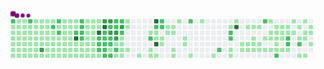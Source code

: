 <svg viewBox="-16 -32 880 192" width="880" height="192" xmlns="http://www.w3.org/2000/svg"><desc>Generated with https://github.com/Platane/snk</desc><style>:root{--cb:#1b1f230a;--cs:purple;--ce:#ebedf0;--c0:#ebedf0;--c1:#9be9a8;--c2:#40c463;--c3:#30a14e;--c4:#216e39}.c{shape-rendering:geometricPrecision;fill:var(--ce);stroke-width:1px;stroke:var(--cb);animation:none 64300ms linear infinite;width:12px;height:12px}@keyframes c0{76.66%{fill:var(--c2)}76.68%,100%{fill:var(--ce)}}.c.c0{fill:var(--c2);animation-name:c0}@keyframes c1{5.59%{fill:var(--c1)}5.61%,100%{fill:var(--ce)}}.c.c1{fill:var(--c1);animation-name:c1}@keyframes c2{5.74%{fill:var(--c1)}5.76%,100%{fill:var(--ce)}}.c.c2{fill:var(--c1);animation-name:c2}@keyframes c3{5.9%{fill:var(--c1)}5.92%,100%{fill:var(--ce)}}.c.c3{fill:var(--c1);animation-name:c3}@keyframes c4{15.39%{fill:var(--c1)}15.41%,100%{fill:var(--ce)}}.c.c4{fill:var(--c1);animation-name:c4}@keyframes c5{15.54%{fill:var(--c1)}15.56%,100%{fill:var(--ce)}}.c.c5{fill:var(--c1);animation-name:c5}@keyframes c6{17.56%{fill:var(--c1)}17.58%,100%{fill:var(--ce)}}.c.c6{fill:var(--c1);animation-name:c6}@keyframes c7{0.61%{fill:var(--c1)}0.63%,100%{fill:var(--ce)}}.c.c7{fill:var(--c1);animation-name:c7}@keyframes c8{5.43%{fill:var(--c1)}5.45%,100%{fill:var(--ce)}}.c.c8{fill:var(--c1);animation-name:c8}@keyframes c9{5.28%{fill:var(--c1)}5.3%,100%{fill:var(--ce)}}.c.c9{fill:var(--c1);animation-name:c9}@keyframes ca{6.06%{fill:var(--c1)}6.08%,100%{fill:var(--ce)}}.c.ca{fill:var(--c1);animation-name:ca}@keyframes cb{15.23%{fill:var(--c1)}15.25%,100%{fill:var(--ce)}}.c.cb{fill:var(--c1);animation-name:cb}@keyframes cc{15.7%{fill:var(--c1)}15.72%,100%{fill:var(--ce)}}.c.cc{fill:var(--c1);animation-name:cc}@keyframes cd{17.41%{fill:var(--c1)}17.43%,100%{fill:var(--ce)}}.c.cd{fill:var(--c1);animation-name:cd}@keyframes ce{0.77%{fill:var(--c1)}0.79%,100%{fill:var(--ce)}}.c.ce{fill:var(--c1);animation-name:ce}@keyframes cf{0.92%{fill:var(--c1)}0.94%,100%{fill:var(--ce)}}.c.cf{fill:var(--c1);animation-name:cf}@keyframes cg{5.12%{fill:var(--c1)}5.14%,100%{fill:var(--ce)}}.c.cg{fill:var(--c1);animation-name:cg}@keyframes ch{6.21%{fill:var(--c1)}6.23%,100%{fill:var(--ce)}}.c.ch{fill:var(--c1);animation-name:ch}@keyframes ci{15.08%{fill:var(--c1)}15.1%,100%{fill:var(--ce)}}.c.ci{fill:var(--c1);animation-name:ci}@keyframes cj{15.85%{fill:var(--c1)}15.87%,100%{fill:var(--ce)}}.c.cj{fill:var(--c1);animation-name:cj}@keyframes ck{17.25%{fill:var(--c1)}17.27%,100%{fill:var(--ce)}}.c.ck{fill:var(--c1);animation-name:ck}@keyframes cl{76.2%{fill:var(--c2)}76.22%,100%{fill:var(--ce)}}.c.cl{fill:var(--c2);animation-name:cl}@keyframes cm{1.08%{fill:var(--c1)}1.1%,100%{fill:var(--ce)}}.c.cm{fill:var(--c1);animation-name:cm}@keyframes cn{4.97%{fill:var(--c1)}4.99%,100%{fill:var(--ce)}}.c.cn{fill:var(--c1);animation-name:cn}@keyframes co{6.37%{fill:var(--c1)}6.39%,100%{fill:var(--ce)}}.c.co{fill:var(--c1);animation-name:co}@keyframes cp{14.92%{fill:var(--c1)}14.94%,100%{fill:var(--ce)}}.c.cp{fill:var(--c1);animation-name:cp}@keyframes cq{16.01%{fill:var(--c1)}16.03%,100%{fill:var(--ce)}}.c.cq{fill:var(--c1);animation-name:cq}@keyframes cr{17.1%{fill:var(--c1)}17.12%,100%{fill:var(--ce)}}.c.cr{fill:var(--c1);animation-name:cr}@keyframes cs{19.12%{fill:var(--c1)}19.14%,100%{fill:var(--ce)}}.c.cs{fill:var(--c1);animation-name:cs}@keyframes ct{1.23%{fill:var(--c1)}1.25%,100%{fill:var(--ce)}}.c.ct{fill:var(--c1);animation-name:ct}@keyframes cu{4.81%{fill:var(--c1)}4.83%,100%{fill:var(--ce)}}.c.cu{fill:var(--c1);animation-name:cu}@keyframes cv{6.52%{fill:var(--c1)}6.54%,100%{fill:var(--ce)}}.c.cv{fill:var(--c1);animation-name:cv}@keyframes cw{14.76%{fill:var(--c1)}14.78%,100%{fill:var(--ce)}}.c.cw{fill:var(--c1);animation-name:cw}@keyframes cx{16.16%{fill:var(--c1)}16.18%,100%{fill:var(--ce)}}.c.cx{fill:var(--c1);animation-name:cx}@keyframes cy{16.32%{fill:var(--c1)}16.34%,100%{fill:var(--ce)}}.c.cy{fill:var(--c1);animation-name:cy}@keyframes cz{19.27%{fill:var(--c1)}19.29%,100%{fill:var(--ce)}}.c.cz{fill:var(--c1);animation-name:cz}@keyframes c10{1.39%{fill:var(--c1)}1.41%,100%{fill:var(--ce)}}.c.c10{fill:var(--c1);animation-name:c10}@keyframes c11{4.66%{fill:var(--c1)}4.68%,100%{fill:var(--ce)}}.c.c11{fill:var(--c1);animation-name:c11}@keyframes c12{6.68%{fill:var(--c1)}6.7%,100%{fill:var(--ce)}}.c.c12{fill:var(--c1);animation-name:c12}@keyframes c13{14.61%{fill:var(--c1)}14.63%,100%{fill:var(--ce)}}.c.c13{fill:var(--c1);animation-name:c13}@keyframes c14{85.99%{fill:var(--c3)}86.01%,100%{fill:var(--ce)}}.c.c14{fill:var(--c3);animation-name:c14}@keyframes c15{16.48%{fill:var(--c1)}16.5%,100%{fill:var(--ce)}}.c.c15{fill:var(--c1);animation-name:c15}@keyframes c16{1.7%{fill:var(--c1)}1.72%,100%{fill:var(--ce)}}.c.c16{fill:var(--c1);animation-name:c16}@keyframes c17{1.55%{fill:var(--c1)}1.57%,100%{fill:var(--ce)}}.c.c17{fill:var(--c1);animation-name:c17}@keyframes c18{4.5%{fill:var(--c1)}4.52%,100%{fill:var(--ce)}}.c.c18{fill:var(--c1);animation-name:c18}@keyframes c19{6.83%{fill:var(--c1)}6.85%,100%{fill:var(--ce)}}.c.c19{fill:var(--c1);animation-name:c19}@keyframes c1a{6.99%{fill:var(--c1)}7.01%,100%{fill:var(--ce)}}.c.c1a{fill:var(--c1);animation-name:c1a}@keyframes c1b{12.43%{fill:var(--c1)}12.45%,100%{fill:var(--ce)}}.c.c1b{fill:var(--c1);animation-name:c1b}@keyframes c1c{12.59%{fill:var(--c1)}12.61%,100%{fill:var(--ce)}}.c.c1c{fill:var(--c1);animation-name:c1c}@keyframes c1d{1.86%{fill:var(--c1)}1.88%,100%{fill:var(--ce)}}.c.c1d{fill:var(--c1);animation-name:c1d}@keyframes c1e{53.33%{fill:var(--c2)}53.35%,100%{fill:var(--ce)}}.c.c1e{fill:var(--c2);animation-name:c1e}@keyframes c1f{4.34%{fill:var(--c1)}4.36%,100%{fill:var(--ce)}}.c.c1f{fill:var(--c1);animation-name:c1f}@keyframes c1g{4.19%{fill:var(--c1)}4.21%,100%{fill:var(--ce)}}.c.c1g{fill:var(--c1);animation-name:c1g}@keyframes c1h{7.14%{fill:var(--c1)}7.16%,100%{fill:var(--ce)}}.c.c1h{fill:var(--c1);animation-name:c1h}@keyframes c1i{12.28%{fill:var(--c1)}12.3%,100%{fill:var(--ce)}}.c.c1i{fill:var(--c1);animation-name:c1i}@keyframes c1j{12.74%{fill:var(--c1)}12.76%,100%{fill:var(--ce)}}.c.c1j{fill:var(--c1);animation-name:c1j}@keyframes c1k{53.02%{fill:var(--c2)}53.04%,100%{fill:var(--ce)}}.c.c1k{fill:var(--c2);animation-name:c1k}@keyframes c1l{52.87%{fill:var(--c1)}52.89%,100%{fill:var(--ce)}}.c.c1l{fill:var(--c1);animation-name:c1l}@keyframes c1m{53.64%{fill:var(--c2)}53.66%,100%{fill:var(--ce)}}.c.c1m{fill:var(--c2);animation-name:c1m}@keyframes c1n{4.03%{fill:var(--c1)}4.05%,100%{fill:var(--ce)}}.c.c1n{fill:var(--c1);animation-name:c1n}@keyframes c1o{7.3%{fill:var(--c1)}7.32%,100%{fill:var(--ce)}}.c.c1o{fill:var(--c1);animation-name:c1o}@keyframes c1p{12.12%{fill:var(--c1)}12.14%,100%{fill:var(--ce)}}.c.c1p{fill:var(--c1);animation-name:c1p}@keyframes c1q{12.9%{fill:var(--c1)}12.92%,100%{fill:var(--ce)}}.c.c1q{fill:var(--c1);animation-name:c1q}@keyframes c1r{2.48%{fill:var(--c1)}2.5%,100%{fill:var(--ce)}}.c.c1r{fill:var(--c1);animation-name:c1r}@keyframes c1s{3.26%{fill:var(--c1)}3.28%,100%{fill:var(--ce)}}.c.c1s{fill:var(--c1);animation-name:c1s}@keyframes c1t{3.41%{fill:var(--c1)}3.43%,100%{fill:var(--ce)}}.c.c1t{fill:var(--c1);animation-name:c1t}@keyframes c1u{3.88%{fill:var(--c1)}3.9%,100%{fill:var(--ce)}}.c.c1u{fill:var(--c1);animation-name:c1u}@keyframes c1v{7.46%{fill:var(--c1)}7.48%,100%{fill:var(--ce)}}.c.c1v{fill:var(--c1);animation-name:c1v}@keyframes c1w{11.97%{fill:var(--c1)}11.99%,100%{fill:var(--ce)}}.c.c1w{fill:var(--c1);animation-name:c1w}@keyframes c1x{13.05%{fill:var(--c1)}13.07%,100%{fill:var(--ce)}}.c.c1x{fill:var(--c1);animation-name:c1x}@keyframes c1y{2.63%{fill:var(--c1)}2.65%,100%{fill:var(--ce)}}.c.c1y{fill:var(--c1);animation-name:c1y}@keyframes c1z{3.1%{fill:var(--c1)}3.12%,100%{fill:var(--ce)}}.c.c1z{fill:var(--c1);animation-name:c1z}@keyframes c20{3.57%{fill:var(--c1)}3.59%,100%{fill:var(--ce)}}.c.c20{fill:var(--c1);animation-name:c20}@keyframes c21{3.72%{fill:var(--c1)}3.74%,100%{fill:var(--ce)}}.c.c21{fill:var(--c1);animation-name:c21}@keyframes c22{7.61%{fill:var(--c1)}7.63%,100%{fill:var(--ce)}}.c.c22{fill:var(--c1);animation-name:c22}@keyframes c23{11.81%{fill:var(--c1)}11.83%,100%{fill:var(--ce)}}.c.c23{fill:var(--c1);animation-name:c23}@keyframes c24{13.21%{fill:var(--c1)}13.23%,100%{fill:var(--ce)}}.c.c24{fill:var(--c1);animation-name:c24}@keyframes c25{2.79%{fill:var(--c1)}2.81%,100%{fill:var(--ce)}}.c.c25{fill:var(--c1);animation-name:c25}@keyframes c26{2.94%{fill:var(--c1)}2.96%,100%{fill:var(--ce)}}.c.c26{fill:var(--c1);animation-name:c26}@keyframes c27{54.11%{fill:var(--c2)}54.13%,100%{fill:var(--ce)}}.c.c27{fill:var(--c2);animation-name:c27}@keyframes c28{87.24%{fill:var(--c4)}87.26%,100%{fill:var(--ce)}}.c.c28{fill:var(--c4);animation-name:c28}@keyframes c29{7.77%{fill:var(--c1)}7.79%,100%{fill:var(--ce)}}.c.c29{fill:var(--c1);animation-name:c29}@keyframes c2a{11.65%{fill:var(--c1)}11.67%,100%{fill:var(--ce)}}.c.c2a{fill:var(--c1);animation-name:c2a}@keyframes c2b{13.36%{fill:var(--c1)}13.38%,100%{fill:var(--ce)}}.c.c2b{fill:var(--c1);animation-name:c2b}@keyframes c2c{54.58%{fill:var(--c2)}54.6%,100%{fill:var(--ce)}}.c.c2c{fill:var(--c2);animation-name:c2c}@keyframes c2d{54.42%{fill:var(--c2)}54.44%,100%{fill:var(--ce)}}.c.c2d{fill:var(--c2);animation-name:c2d}@keyframes c2e{54.27%{fill:var(--c2)}54.29%,100%{fill:var(--ce)}}.c.c2e{fill:var(--c2);animation-name:c2e}@keyframes c2f{55.36%{fill:var(--c2)}55.38%,100%{fill:var(--ce)}}.c.c2f{fill:var(--c2);animation-name:c2f}@keyframes c2g{7.92%{fill:var(--c1)}7.94%,100%{fill:var(--ce)}}.c.c2g{fill:var(--c1);animation-name:c2g}@keyframes c2h{11.5%{fill:var(--c1)}11.52%,100%{fill:var(--ce)}}.c.c2h{fill:var(--c1);animation-name:c2h}@keyframes c2i{11.34%{fill:var(--c1)}11.36%,100%{fill:var(--ce)}}.c.c2i{fill:var(--c1);animation-name:c2i}@keyframes c2j{9.32%{fill:var(--c1)}9.34%,100%{fill:var(--ce)}}.c.c2j{fill:var(--c1);animation-name:c2j}@keyframes c2k{9.48%{fill:var(--c1)}9.5%,100%{fill:var(--ce)}}.c.c2k{fill:var(--c1);animation-name:c2k}@keyframes c2l{9.63%{fill:var(--c1)}9.65%,100%{fill:var(--ce)}}.c.c2l{fill:var(--c1);animation-name:c2l}@keyframes c2m{9.79%{fill:var(--c1)}9.81%,100%{fill:var(--ce)}}.c.c2m{fill:var(--c1);animation-name:c2m}@keyframes c2n{8.08%{fill:var(--c1)}8.1%,100%{fill:var(--ce)}}.c.c2n{fill:var(--c1);animation-name:c2n}@keyframes c2o{10.1%{fill:var(--c1)}10.12%,100%{fill:var(--ce)}}.c.c2o{fill:var(--c1);animation-name:c2o}@keyframes c2p{11.19%{fill:var(--c1)}11.21%,100%{fill:var(--ce)}}.c.c2p{fill:var(--c1);animation-name:c2p}@keyframes c2q{9.17%{fill:var(--c1)}9.19%,100%{fill:var(--ce)}}.c.c2q{fill:var(--c1);animation-name:c2q}@keyframes c2r{8.7%{fill:var(--c1)}8.72%,100%{fill:var(--ce)}}.c.c2r{fill:var(--c1);animation-name:c2r}@keyframes c2s{8.54%{fill:var(--c1)}8.56%,100%{fill:var(--ce)}}.c.c2s{fill:var(--c1);animation-name:c2s}@keyframes c2t{8.39%{fill:var(--c1)}8.41%,100%{fill:var(--ce)}}.c.c2t{fill:var(--c1);animation-name:c2t}@keyframes c2u{8.23%{fill:var(--c1)}8.25%,100%{fill:var(--ce)}}.c.c2u{fill:var(--c1);animation-name:c2u}@keyframes c2v{10.25%{fill:var(--c1)}10.27%,100%{fill:var(--ce)}}.c.c2v{fill:var(--c1);animation-name:c2v}@keyframes c2w{10.41%{fill:var(--c1)}10.43%,100%{fill:var(--ce)}}.c.c2w{fill:var(--c1);animation-name:c2w}@keyframes c2x{9.01%{fill:var(--c1)}9.03%,100%{fill:var(--ce)}}.c.c2x{fill:var(--c1);animation-name:c2x}@keyframes c2y{8.85%{fill:var(--c1)}8.87%,100%{fill:var(--ce)}}.c.c2y{fill:var(--c1);animation-name:c2y}@keyframes c2z{88.01%{fill:var(--c4)}88.03%,100%{fill:var(--ce)}}.c.c2z{fill:var(--c4);animation-name:c2z}@keyframes c30{55.82%{fill:var(--c2)}55.84%,100%{fill:var(--ce)}}.c.c30{fill:var(--c2);animation-name:c30}@keyframes c31{56.6%{fill:var(--c2)}56.62%,100%{fill:var(--ce)}}.c.c31{fill:var(--c2);animation-name:c31}@keyframes c32{56.76%{fill:var(--c2)}56.78%,100%{fill:var(--ce)}}.c.c32{fill:var(--c2);animation-name:c32}@keyframes c33{10.57%{fill:var(--c1)}10.59%,100%{fill:var(--ce)}}.c.c33{fill:var(--c1);animation-name:c33}@keyframes c34{83.5%{fill:var(--c3)}83.52%,100%{fill:var(--ce)}}.c.c34{fill:var(--c3);animation-name:c34}@keyframes c35{88.33%{fill:var(--c4)}88.35%,100%{fill:var(--ce)}}.c.c35{fill:var(--c4);animation-name:c35}@keyframes c36{81.95%{fill:var(--c2)}81.97%,100%{fill:var(--ce)}}.c.c36{fill:var(--c2);animation-name:c36}@keyframes c37{55.98%{fill:var(--c2)}56%,100%{fill:var(--ce)}}.c.c37{fill:var(--c2);animation-name:c37}@keyframes c38{56.44%{fill:var(--c2)}56.46%,100%{fill:var(--ce)}}.c.c38{fill:var(--c2);animation-name:c38}@keyframes c39{56.91%{fill:var(--c2)}56.93%,100%{fill:var(--ce)}}.c.c39{fill:var(--c2);animation-name:c39}@keyframes c3a{57.07%{fill:var(--c2)}57.09%,100%{fill:var(--ce)}}.c.c3a{fill:var(--c2);animation-name:c3a}@keyframes c3b{80.24%{fill:var(--c3)}80.26%,100%{fill:var(--ce)}}.c.c3b{fill:var(--c3);animation-name:c3b}@keyframes c3c{80.08%{fill:var(--c2)}80.1%,100%{fill:var(--ce)}}.c.c3c{fill:var(--c2);animation-name:c3c}@keyframes c3d{82.11%{fill:var(--c3)}82.13%,100%{fill:var(--ce)}}.c.c3d{fill:var(--c3);animation-name:c3d}@keyframes c3e{56.13%{fill:var(--c2)}56.15%,100%{fill:var(--ce)}}.c.c3e{fill:var(--c2);animation-name:c3e}@keyframes c3f{49.76%{fill:var(--c2)}49.78%,100%{fill:var(--ce)}}.c.c3f{fill:var(--c2);animation-name:c3f}@keyframes c3g{49.6%{fill:var(--c1)}49.62%,100%{fill:var(--ce)}}.c.c3g{fill:var(--c1);animation-name:c3g}@keyframes c3h{57.22%{fill:var(--c2)}57.24%,100%{fill:var(--ce)}}.c.c3h{fill:var(--c2);animation-name:c3h}@keyframes c3i{58.93%{fill:var(--c2)}58.95%,100%{fill:var(--ce)}}.c.c3i{fill:var(--c2);animation-name:c3i}@keyframes c3j{79.93%{fill:var(--c2)}79.95%,100%{fill:var(--ce)}}.c.c3j{fill:var(--c2);animation-name:c3j}@keyframes c3k{82.26%{fill:var(--c3)}82.28%,100%{fill:var(--ce)}}.c.c3k{fill:var(--c3);animation-name:c3k}@keyframes c3l{82.42%{fill:var(--c3)}82.44%,100%{fill:var(--ce)}}.c.c3l{fill:var(--c3);animation-name:c3l}@keyframes c3m{49.29%{fill:var(--c1)}49.31%,100%{fill:var(--ce)}}.c.c3m{fill:var(--c1);animation-name:c3m}@keyframes c3n{49.45%{fill:var(--c2)}49.47%,100%{fill:var(--ce)}}.c.c3n{fill:var(--c2);animation-name:c3n}@keyframes c3o{23.47%{fill:var(--c1)}23.49%,100%{fill:var(--ce)}}.c.c3o{fill:var(--c1);animation-name:c3o}@keyframes c3p{58.78%{fill:var(--c2)}58.8%,100%{fill:var(--ce)}}.c.c3p{fill:var(--c2);animation-name:c3p}@keyframes c3q{82.88%{fill:var(--c3)}82.9%,100%{fill:var(--ce)}}.c.c3q{fill:var(--c3);animation-name:c3q}@keyframes c3r{58.15%{fill:var(--c2)}58.17%,100%{fill:var(--ce)}}.c.c3r{fill:var(--c2);animation-name:c3r}@keyframes c3s{22.54%{fill:var(--c1)}22.56%,100%{fill:var(--ce)}}.c.c3s{fill:var(--c1);animation-name:c3s}@keyframes c3t{22.7%{fill:var(--c1)}22.72%,100%{fill:var(--ce)}}.c.c3t{fill:var(--c1);animation-name:c3t}@keyframes c3u{22.85%{fill:var(--c1)}22.87%,100%{fill:var(--ce)}}.c.c3u{fill:var(--c1);animation-name:c3u}@keyframes c3v{23.32%{fill:var(--c1)}23.34%,100%{fill:var(--ce)}}.c.c3v{fill:var(--c1);animation-name:c3v}@keyframes c3w{21.92%{fill:var(--c1)}21.94%,100%{fill:var(--ce)}}.c.c3w{fill:var(--c1);animation-name:c3w}@keyframes c3x{22.07%{fill:var(--c1)}22.09%,100%{fill:var(--ce)}}.c.c3x{fill:var(--c1);animation-name:c3x}@keyframes c3y{23.01%{fill:var(--c1)}23.03%,100%{fill:var(--ce)}}.c.c3y{fill:var(--c1);animation-name:c3y}@keyframes c3z{24.41%{fill:var(--c1)}24.43%,100%{fill:var(--ce)}}.c.c3z{fill:var(--c1);animation-name:c3z}@keyframes c40{25.96%{fill:var(--c1)}25.98%,100%{fill:var(--ce)}}.c.c40{fill:var(--c1);animation-name:c40}@keyframes c41{61.27%{fill:var(--c2)}61.29%,100%{fill:var(--ce)}}.c.c41{fill:var(--c2);animation-name:c41}@keyframes c42{25.18%{fill:var(--c1)}25.2%,100%{fill:var(--ce)}}.c.c42{fill:var(--c1);animation-name:c42}@keyframes c43{24.72%{fill:var(--c1)}24.74%,100%{fill:var(--ce)}}.c.c43{fill:var(--c1);animation-name:c43}@keyframes c44{89.88%{fill:var(--c4)}89.9%,100%{fill:var(--ce)}}.c.c44{fill:var(--c4);animation-name:c44}@keyframes c45{60.8%{fill:var(--c2)}60.82%,100%{fill:var(--ce)}}.c.c45{fill:var(--c2);animation-name:c45}@keyframes c46{26.12%{fill:var(--c1)}26.14%,100%{fill:var(--ce)}}.c.c46{fill:var(--c1);animation-name:c46}@keyframes c47{26.27%{fill:var(--c1)}26.29%,100%{fill:var(--ce)}}.c.c47{fill:var(--c1);animation-name:c47}@keyframes c48{90.81%{fill:var(--c4)}90.83%,100%{fill:var(--ce)}}.c.c48{fill:var(--c4);animation-name:c48}@keyframes c49{24.87%{fill:var(--c1)}24.89%,100%{fill:var(--ce)}}.c.c49{fill:var(--c1);animation-name:c49}@keyframes c4a{60.49%{fill:var(--c2)}60.51%,100%{fill:var(--ce)}}.c.c4a{fill:var(--c2);animation-name:c4a}@keyframes c4b{60.64%{fill:var(--c2)}60.66%,100%{fill:var(--ce)}}.c.c4b{fill:var(--c2);animation-name:c4b}@keyframes c4c{26.43%{fill:var(--c1)}26.45%,100%{fill:var(--ce)}}.c.c4c{fill:var(--c1);animation-name:c4c}@keyframes c4d{26.58%{fill:var(--c1)}26.6%,100%{fill:var(--ce)}}.c.c4d{fill:var(--c1);animation-name:c4d}@keyframes c4e{29.07%{fill:var(--c1)}29.09%,100%{fill:var(--ce)}}.c.c4e{fill:var(--c1);animation-name:c4e}@keyframes c4f{29.23%{fill:var(--c1)}29.25%,100%{fill:var(--ce)}}.c.c4f{fill:var(--c1);animation-name:c4f}@keyframes c4g{28.92%{fill:var(--c1)}28.94%,100%{fill:var(--ce)}}.c.c4g{fill:var(--c1);animation-name:c4g}@keyframes c4h{28.76%{fill:var(--c1)}28.78%,100%{fill:var(--ce)}}.c.c4h{fill:var(--c1);animation-name:c4h}@keyframes c4i{27.05%{fill:var(--c1)}27.07%,100%{fill:var(--ce)}}.c.c4i{fill:var(--c1);animation-name:c4i}@keyframes c4j{27.21%{fill:var(--c1)}27.23%,100%{fill:var(--ce)}}.c.c4j{fill:var(--c1);animation-name:c4j}@keyframes c4k{29.85%{fill:var(--c1)}29.87%,100%{fill:var(--ce)}}.c.c4k{fill:var(--c1);animation-name:c4k}@keyframes c4l{28.29%{fill:var(--c1)}28.31%,100%{fill:var(--ce)}}.c.c4l{fill:var(--c1);animation-name:c4l}@keyframes c4m{28.14%{fill:var(--c1)}28.16%,100%{fill:var(--ce)}}.c.c4m{fill:var(--c1);animation-name:c4m}@keyframes c4n{62.82%{fill:var(--c2)}62.84%,100%{fill:var(--ce)}}.c.c4n{fill:var(--c2);animation-name:c4n}@keyframes c4o{27.67%{fill:var(--c1)}27.69%,100%{fill:var(--ce)}}.c.c4o{fill:var(--c1);animation-name:c4o}@keyframes c4p{30.78%{fill:var(--c1)}30.8%,100%{fill:var(--ce)}}.c.c4p{fill:var(--c1);animation-name:c4p}@keyframes c4q{44.16%{fill:var(--c1)}44.18%,100%{fill:var(--ce)}}.c.c4q{fill:var(--c1);animation-name:c4q}@keyframes c4r{65%{fill:var(--c2)}65.02%,100%{fill:var(--ce)}}.c.c4r{fill:var(--c2);animation-name:c4r}@keyframes c4s{45.4%{fill:var(--c1)}45.42%,100%{fill:var(--ce)}}.c.c4s{fill:var(--c1);animation-name:c4s}@keyframes c4t{64.22%{fill:var(--c2)}64.24%,100%{fill:var(--ce)}}.c.c4t{fill:var(--c2);animation-name:c4t}@keyframes c4u{64.38%{fill:var(--c2)}64.4%,100%{fill:var(--ce)}}.c.c4u{fill:var(--c2);animation-name:c4u}@keyframes c4v{43.54%{fill:var(--c1)}43.56%,100%{fill:var(--ce)}}.c.c4v{fill:var(--c1);animation-name:c4v}@keyframes c4w{43.38%{fill:var(--c1)}43.4%,100%{fill:var(--ce)}}.c.c4w{fill:var(--c1);animation-name:c4w}@keyframes c4x{31.72%{fill:var(--c1)}31.74%,100%{fill:var(--ce)}}.c.c4x{fill:var(--c1);animation-name:c4x}@keyframes c4y{93.46%{fill:var(--c4)}93.48%,100%{fill:var(--ce)}}.c.c4y{fill:var(--c4);animation-name:c4y}@keyframes c4z{42.14%{fill:var(--c1)}42.16%,100%{fill:var(--ce)}}.c.c4z{fill:var(--c1);animation-name:c4z}@keyframes c50{42.29%{fill:var(--c1)}42.31%,100%{fill:var(--ce)}}.c.c50{fill:var(--c1);animation-name:c50}@keyframes c51{32.18%{fill:var(--c1)}32.2%,100%{fill:var(--ce)}}.c.c51{fill:var(--c1);animation-name:c51}@keyframes c52{41.98%{fill:var(--c1)}42%,100%{fill:var(--ce)}}.c.c52{fill:var(--c1);animation-name:c52}@keyframes c53{42.45%{fill:var(--c1)}42.47%,100%{fill:var(--ce)}}.c.c53{fill:var(--c1);animation-name:c53}@keyframes c54{32.34%{fill:var(--c1)}32.36%,100%{fill:var(--ce)}}.c.c54{fill:var(--c1);animation-name:c54}@keyframes c55{40.74%{fill:var(--c1)}40.76%,100%{fill:var(--ce)}}.c.c55{fill:var(--c1);animation-name:c55}@keyframes c56{40.89%{fill:var(--c1)}40.91%,100%{fill:var(--ce)}}.c.c56{fill:var(--c1);animation-name:c56}@keyframes c57{42.6%{fill:var(--c1)}42.62%,100%{fill:var(--ce)}}.c.c57{fill:var(--c1);animation-name:c57}@keyframes c58{32.49%{fill:var(--c1)}32.51%,100%{fill:var(--ce)}}.c.c58{fill:var(--c1);animation-name:c58}@keyframes c59{41.05%{fill:var(--c1)}41.07%,100%{fill:var(--ce)}}.c.c59{fill:var(--c1);animation-name:c59}@keyframes c5a{41.2%{fill:var(--c1)}41.22%,100%{fill:var(--ce)}}.c.c5a{fill:var(--c1);animation-name:c5a}@keyframes c5b{69.51%{fill:var(--c2)}69.53%,100%{fill:var(--ce)}}.c.c5b{fill:var(--c2);animation-name:c5b}@keyframes c5c{40.43%{fill:var(--c1)}40.45%,100%{fill:var(--ce)}}.c.c5c{fill:var(--c1);animation-name:c5c}@keyframes c5d{41.36%{fill:var(--c1)}41.38%,100%{fill:var(--ce)}}.c.c5d{fill:var(--c1);animation-name:c5d}@keyframes c5e{39.8%{fill:var(--c1)}39.82%,100%{fill:var(--ce)}}.c.c5e{fill:var(--c1);animation-name:c5e}@keyframes c5f{35.45%{fill:var(--c1)}35.47%,100%{fill:var(--ce)}}.c.c5f{fill:var(--c1);animation-name:c5f}@keyframes c5g{35.6%{fill:var(--c1)}35.62%,100%{fill:var(--ce)}}.c.c5g{fill:var(--c1);animation-name:c5g}@keyframes c5h{36.54%{fill:var(--c1)}36.56%,100%{fill:var(--ce)}}.c.c5h{fill:var(--c1);animation-name:c5h}@keyframes c5i{32.96%{fill:var(--c1)}32.98%,100%{fill:var(--ce)}}.c.c5i{fill:var(--c1);animation-name:c5i}@keyframes c5j{35.29%{fill:var(--c1)}35.31%,100%{fill:var(--ce)}}.c.c5j{fill:var(--c1);animation-name:c5j}@keyframes c5k{35.76%{fill:var(--c1)}35.78%,100%{fill:var(--ce)}}.c.c5k{fill:var(--c1);animation-name:c5k}@keyframes c5l{36.23%{fill:var(--c1)}36.25%,100%{fill:var(--ce)}}.c.c5l{fill:var(--c1);animation-name:c5l}@keyframes c5m{36.69%{fill:var(--c1)}36.71%,100%{fill:var(--ce)}}.c.c5m{fill:var(--c1);animation-name:c5m}@keyframes c5n{66.71%{fill:var(--c2)}66.73%,100%{fill:var(--ce)}}.c.c5n{fill:var(--c2);animation-name:c5n}@keyframes c5o{33.12%{fill:var(--c1)}33.14%,100%{fill:var(--ce)}}.c.c5o{fill:var(--c1);animation-name:c5o}@keyframes c5p{35.14%{fill:var(--c1)}35.16%,100%{fill:var(--ce)}}.c.c5p{fill:var(--c1);animation-name:c5p}@keyframes c5q{35.92%{fill:var(--c1)}35.94%,100%{fill:var(--ce)}}.c.c5q{fill:var(--c1);animation-name:c5q}@keyframes c5r{36.85%{fill:var(--c1)}36.87%,100%{fill:var(--ce)}}.c.c5r{fill:var(--c1);animation-name:c5r}@keyframes c5s{33.27%{fill:var(--c1)}33.29%,100%{fill:var(--ce)}}.c.c5s{fill:var(--c1);animation-name:c5s}@keyframes c5t{34.98%{fill:var(--c1)}35%,100%{fill:var(--ce)}}.c.c5t{fill:var(--c1);animation-name:c5t}@keyframes c5u{67.49%{fill:var(--c2)}67.51%,100%{fill:var(--ce)}}.c.c5u{fill:var(--c2);animation-name:c5u}@keyframes c5v{67.33%{fill:var(--c2)}67.35%,100%{fill:var(--ce)}}.c.c5v{fill:var(--c2);animation-name:c5v}@keyframes c5w{37%{fill:var(--c1)}37.02%,100%{fill:var(--ce)}}.c.c5w{fill:var(--c1);animation-name:c5w}@keyframes c5x{39.18%{fill:var(--c1)}39.2%,100%{fill:var(--ce)}}.c.c5x{fill:var(--c1);animation-name:c5x}@keyframes c5y{34.83%{fill:var(--c1)}34.85%,100%{fill:var(--ce)}}.c.c5y{fill:var(--c1);animation-name:c5y}@keyframes c5z{33.58%{fill:var(--c1)}33.6%,100%{fill:var(--ce)}}.c.c5z{fill:var(--c1);animation-name:c5z}@keyframes c60{34.52%{fill:var(--c1)}34.54%,100%{fill:var(--ce)}}.c.c60{fill:var(--c1);animation-name:c60}@keyframes c61{67.95%{fill:var(--c2)}67.97%,100%{fill:var(--ce)}}.c.c61{fill:var(--c2);animation-name:c61}@keyframes c62{37.47%{fill:var(--c1)}37.49%,100%{fill:var(--ce)}}.c.c62{fill:var(--c1);animation-name:c62}@keyframes c63{38.87%{fill:var(--c1)}38.89%,100%{fill:var(--ce)}}.c.c63{fill:var(--c1);animation-name:c63}@keyframes c64{34.2%{fill:var(--c1)}34.22%,100%{fill:var(--ce)}}.c.c64{fill:var(--c1);animation-name:c64}@keyframes c65{34.36%{fill:var(--c1)}34.38%,100%{fill:var(--ce)}}.c.c65{fill:var(--c1);animation-name:c65}@keyframes c66{37.63%{fill:var(--c1)}37.65%,100%{fill:var(--ce)}}.c.c66{fill:var(--c1);animation-name:c66}@keyframes c67{33.89%{fill:var(--c1)}33.91%,100%{fill:var(--ce)}}.c.c67{fill:var(--c1);animation-name:c67}@keyframes c68{34.05%{fill:var(--c1)}34.07%,100%{fill:var(--ce)}}.c.c68{fill:var(--c1);animation-name:c68}@keyframes c69{38.09%{fill:var(--c1)}38.11%,100%{fill:var(--ce)}}.c.c69{fill:var(--c1);animation-name:c69}.u{transform-origin:0 0;transform:scale(0,1);animation:none linear 64300ms infinite}@keyframes u0{0.61%{transform:scale(0.000,1)}0.63%,0.77%{transform:scale(0.006,1)}0.79%,0.92%{transform:scale(0.012,1)}0.94%,1.08%{transform:scale(0.018,1)}1.1%,1.23%{transform:scale(0.023,1)}1.25%,1.39%{transform:scale(0.029,1)}1.41%,1.55%{transform:scale(0.035,1)}1.57%,1.7%{transform:scale(0.041,1)}1.72%,1.86%{transform:scale(0.047,1)}1.88%,2.48%{transform:scale(0.053,1)}2.5%,2.63%{transform:scale(0.058,1)}2.65%,2.79%{transform:scale(0.064,1)}2.81%,2.94%{transform:scale(0.070,1)}2.96%,3.1%{transform:scale(0.076,1)}3.12%,3.26%{transform:scale(0.082,1)}3.28%,3.41%{transform:scale(0.088,1)}3.43%,3.57%{transform:scale(0.094,1)}3.59%,3.72%{transform:scale(0.099,1)}3.74%,3.88%{transform:scale(0.105,1)}3.9%,4.03%{transform:scale(0.111,1)}4.05%,4.19%{transform:scale(0.117,1)}4.21%,4.34%{transform:scale(0.123,1)}4.36%,4.5%{transform:scale(0.129,1)}4.52%,4.66%{transform:scale(0.135,1)}4.68%,4.81%{transform:scale(0.140,1)}4.83%,4.97%{transform:scale(0.146,1)}4.99%,5.12%{transform:scale(0.152,1)}5.14%,5.28%{transform:scale(0.158,1)}5.3%,5.43%{transform:scale(0.164,1)}5.45%,5.59%{transform:scale(0.170,1)}5.61%,5.74%{transform:scale(0.175,1)}5.76%,5.9%{transform:scale(0.181,1)}5.92%,6.06%{transform:scale(0.187,1)}6.08%,6.21%{transform:scale(0.193,1)}6.23%,6.37%{transform:scale(0.199,1)}6.39%,6.52%{transform:scale(0.205,1)}6.54%,6.68%{transform:scale(0.211,1)}6.7%,6.83%{transform:scale(0.216,1)}6.85%,6.99%{transform:scale(0.222,1)}7.01%,7.14%{transform:scale(0.228,1)}7.16%,7.3%{transform:scale(0.234,1)}7.32%,7.46%{transform:scale(0.240,1)}7.48%,7.61%{transform:scale(0.246,1)}7.63%,7.77%{transform:scale(0.251,1)}7.79%,7.92%{transform:scale(0.257,1)}7.94%,8.08%{transform:scale(0.263,1)}8.1%,8.23%{transform:scale(0.269,1)}8.25%,8.39%{transform:scale(0.275,1)}8.41%,8.54%{transform:scale(0.281,1)}8.56%,8.7%{transform:scale(0.287,1)}8.72%,8.85%{transform:scale(0.292,1)}8.87%,9.01%{transform:scale(0.298,1)}9.03%,9.17%{transform:scale(0.304,1)}9.19%,9.32%{transform:scale(0.310,1)}9.34%,9.48%{transform:scale(0.316,1)}9.5%,9.63%{transform:scale(0.322,1)}9.65%,9.79%{transform:scale(0.327,1)}9.81%,10.1%{transform:scale(0.333,1)}10.12%,10.25%{transform:scale(0.339,1)}10.27%,10.41%{transform:scale(0.345,1)}10.43%,10.57%{transform:scale(0.351,1)}10.59%,11.19%{transform:scale(0.357,1)}11.21%,11.34%{transform:scale(0.363,1)}11.36%,11.5%{transform:scale(0.368,1)}11.52%,11.65%{transform:scale(0.374,1)}11.67%,11.81%{transform:scale(0.380,1)}11.83%,11.97%{transform:scale(0.386,1)}11.99%,12.12%{transform:scale(0.392,1)}12.14%,12.28%{transform:scale(0.398,1)}12.3%,12.43%{transform:scale(0.404,1)}12.45%,12.59%{transform:scale(0.409,1)}12.61%,12.74%{transform:scale(0.415,1)}12.76%,12.9%{transform:scale(0.421,1)}12.92%,13.05%{transform:scale(0.427,1)}13.07%,13.21%{transform:scale(0.433,1)}13.23%,13.36%{transform:scale(0.439,1)}13.38%,14.61%{transform:scale(0.444,1)}14.63%,14.76%{transform:scale(0.450,1)}14.78%,14.92%{transform:scale(0.456,1)}14.94%,15.08%{transform:scale(0.462,1)}15.1%,15.23%{transform:scale(0.468,1)}15.25%,15.39%{transform:scale(0.474,1)}15.41%,15.54%{transform:scale(0.480,1)}15.56%,15.7%{transform:scale(0.485,1)}15.72%,15.85%{transform:scale(0.491,1)}15.87%,16.01%{transform:scale(0.497,1)}16.03%,16.16%{transform:scale(0.503,1)}16.18%,16.32%{transform:scale(0.509,1)}16.34%,16.48%{transform:scale(0.515,1)}16.5%,17.1%{transform:scale(0.520,1)}17.12%,17.25%{transform:scale(0.526,1)}17.27%,17.41%{transform:scale(0.532,1)}17.43%,17.56%{transform:scale(0.538,1)}17.58%,19.12%{transform:scale(0.544,1)}19.14%,19.27%{transform:scale(0.550,1)}19.29%,21.92%{transform:scale(0.556,1)}21.94%,22.07%{transform:scale(0.561,1)}22.09%,22.54%{transform:scale(0.567,1)}22.56%,22.7%{transform:scale(0.573,1)}22.72%,22.85%{transform:scale(0.579,1)}22.87%,23.01%{transform:scale(0.585,1)}23.03%,23.32%{transform:scale(0.591,1)}23.34%,23.47%{transform:scale(0.596,1)}23.49%,24.41%{transform:scale(0.602,1)}24.43%,24.72%{transform:scale(0.608,1)}24.74%,24.87%{transform:scale(0.614,1)}24.89%,25.18%{transform:scale(0.620,1)}25.2%,25.96%{transform:scale(0.626,1)}25.98%,26.12%{transform:scale(0.632,1)}26.14%,26.27%{transform:scale(0.637,1)}26.29%,26.43%{transform:scale(0.643,1)}26.45%,26.58%{transform:scale(0.649,1)}26.6%,27.05%{transform:scale(0.655,1)}27.07%,27.21%{transform:scale(0.661,1)}27.23%,27.67%{transform:scale(0.667,1)}27.69%,28.14%{transform:scale(0.673,1)}28.16%,28.29%{transform:scale(0.678,1)}28.31%,28.76%{transform:scale(0.684,1)}28.78%,28.92%{transform:scale(0.690,1)}28.94%,29.07%{transform:scale(0.696,1)}29.09%,29.23%{transform:scale(0.702,1)}29.25%,29.85%{transform:scale(0.708,1)}29.87%,30.78%{transform:scale(0.713,1)}30.8%,31.72%{transform:scale(0.719,1)}31.74%,32.18%{transform:scale(0.725,1)}32.2%,32.34%{transform:scale(0.731,1)}32.36%,32.49%{transform:scale(0.737,1)}32.51%,32.96%{transform:scale(0.743,1)}32.98%,33.12%{transform:scale(0.749,1)}33.14%,33.27%{transform:scale(0.754,1)}33.29%,33.58%{transform:scale(0.760,1)}33.6%,33.89%{transform:scale(0.766,1)}33.91%,34.05%{transform:scale(0.772,1)}34.07%,34.2%{transform:scale(0.778,1)}34.22%,34.36%{transform:scale(0.784,1)}34.38%,34.52%{transform:scale(0.789,1)}34.54%,34.83%{transform:scale(0.795,1)}34.85%,34.98%{transform:scale(0.801,1)}35%,35.14%{transform:scale(0.807,1)}35.16%,35.29%{transform:scale(0.813,1)}35.31%,35.45%{transform:scale(0.819,1)}35.47%,35.6%{transform:scale(0.825,1)}35.62%,35.76%{transform:scale(0.830,1)}35.78%,35.92%{transform:scale(0.836,1)}35.94%,36.23%{transform:scale(0.842,1)}36.25%,36.54%{transform:scale(0.848,1)}36.56%,36.69%{transform:scale(0.854,1)}36.71%,36.85%{transform:scale(0.860,1)}36.87%,37%{transform:scale(0.865,1)}37.02%,37.47%{transform:scale(0.871,1)}37.49%,37.63%{transform:scale(0.877,1)}37.65%,38.09%{transform:scale(0.883,1)}38.11%,38.87%{transform:scale(0.889,1)}38.89%,39.18%{transform:scale(0.895,1)}39.2%,39.8%{transform:scale(0.901,1)}39.82%,40.43%{transform:scale(0.906,1)}40.45%,40.74%{transform:scale(0.912,1)}40.76%,40.89%{transform:scale(0.918,1)}40.91%,41.05%{transform:scale(0.924,1)}41.07%,41.2%{transform:scale(0.930,1)}41.22%,41.36%{transform:scale(0.936,1)}41.38%,41.98%{transform:scale(0.942,1)}42%,42.14%{transform:scale(0.947,1)}42.16%,42.29%{transform:scale(0.953,1)}42.31%,42.45%{transform:scale(0.959,1)}42.47%,42.6%{transform:scale(0.965,1)}42.62%,43.38%{transform:scale(0.971,1)}43.4%,43.54%{transform:scale(0.977,1)}43.56%,44.16%{transform:scale(0.982,1)}44.18%,45.4%{transform:scale(0.988,1)}45.42%,49.29%{transform:scale(0.994,1)}49.31%,100%{transform:scale(1.000,1)}}.u.u0{fill:var(--c1);animation-name:u0;transform-origin:0.0px 0}@keyframes u1{49.45%{transform:scale(0.000,1)}49.47%,100%{transform:scale(1.000,1)}}.u.u1{fill:var(--c2);animation-name:u1;transform-origin:641.6px 0}@keyframes u2{49.6%{transform:scale(0.000,1)}49.62%,100%{transform:scale(1.000,1)}}.u.u2{fill:var(--c1);animation-name:u2;transform-origin:645.4px 0}@keyframes u3{49.76%{transform:scale(0.000,1)}49.78%,100%{transform:scale(1.000,1)}}.u.u3{fill:var(--c2);animation-name:u3;transform-origin:649.1px 0}@keyframes u4{52.87%{transform:scale(0.000,1)}52.89%,100%{transform:scale(1.000,1)}}.u.u4{fill:var(--c1);animation-name:u4;transform-origin:652.9px 0}@keyframes u5{53.02%{transform:scale(0.000,1)}53.04%,53.33%{transform:scale(0.027,1)}53.35%,53.64%{transform:scale(0.054,1)}53.66%,54.11%{transform:scale(0.081,1)}54.13%,54.27%{transform:scale(0.108,1)}54.29%,54.42%{transform:scale(0.135,1)}54.44%,54.58%{transform:scale(0.162,1)}54.6%,55.36%{transform:scale(0.189,1)}55.38%,55.82%{transform:scale(0.216,1)}55.84%,55.98%{transform:scale(0.243,1)}56%,56.13%{transform:scale(0.270,1)}56.15%,56.44%{transform:scale(0.297,1)}56.46%,56.6%{transform:scale(0.324,1)}56.62%,56.76%{transform:scale(0.351,1)}56.78%,56.91%{transform:scale(0.378,1)}56.93%,57.07%{transform:scale(0.405,1)}57.09%,57.22%{transform:scale(0.432,1)}57.24%,58.15%{transform:scale(0.459,1)}58.17%,58.78%{transform:scale(0.486,1)}58.8%,58.93%{transform:scale(0.514,1)}58.95%,60.49%{transform:scale(0.541,1)}60.51%,60.64%{transform:scale(0.568,1)}60.66%,60.8%{transform:scale(0.595,1)}60.82%,61.27%{transform:scale(0.622,1)}61.29%,62.82%{transform:scale(0.649,1)}62.84%,64.22%{transform:scale(0.676,1)}64.24%,64.38%{transform:scale(0.703,1)}64.4%,65%{transform:scale(0.730,1)}65.02%,66.71%{transform:scale(0.757,1)}66.73%,67.33%{transform:scale(0.784,1)}67.35%,67.49%{transform:scale(0.811,1)}67.51%,67.95%{transform:scale(0.838,1)}67.97%,69.51%{transform:scale(0.865,1)}69.53%,76.2%{transform:scale(0.892,1)}76.22%,76.66%{transform:scale(0.919,1)}76.68%,79.93%{transform:scale(0.946,1)}79.95%,80.08%{transform:scale(0.973,1)}80.1%,100%{transform:scale(1.000,1)}}.u.u5{fill:var(--c2);animation-name:u5;transform-origin:656.6px 0}@keyframes u6{80.24%{transform:scale(0.000,1)}80.26%,100%{transform:scale(1.000,1)}}.u.u6{fill:var(--c3);animation-name:u6;transform-origin:795.5px 0}@keyframes u7{81.95%{transform:scale(0.000,1)}81.97%,100%{transform:scale(1.000,1)}}.u.u7{fill:var(--c2);animation-name:u7;transform-origin:799.2px 0}@keyframes u8{82.11%{transform:scale(0.000,1)}82.13%,82.26%{transform:scale(0.167,1)}82.28%,82.42%{transform:scale(0.333,1)}82.44%,82.88%{transform:scale(0.500,1)}82.9%,83.5%{transform:scale(0.667,1)}83.52%,85.99%{transform:scale(0.833,1)}86.01%,100%{transform:scale(1.000,1)}}.u.u8{fill:var(--c3);animation-name:u8;transform-origin:803.0px 0}@keyframes u9{87.24%{transform:scale(0.000,1)}87.26%,88.01%{transform:scale(0.167,1)}88.03%,88.33%{transform:scale(0.333,1)}88.35%,89.88%{transform:scale(0.500,1)}89.9%,90.81%{transform:scale(0.667,1)}90.83%,93.46%{transform:scale(0.833,1)}93.48%,100%{transform:scale(1.000,1)}}.u.u9{fill:var(--c4);animation-name:u9;transform-origin:825.5px 0}.s{shape-rendering:geometricPrecision;fill:var(--cs);animation:none linear 64300ms infinite}@keyframes s0{0%,76.83%,99.84%{transform:translate(0px,-16px)}0.16%{transform:translate(0px,-32px)}0.31%{transform:translate(16px,-32px)}0.62%{transform:translate(16px,0px)}0.78%{transform:translate(32px,0px)}0.93%{transform:translate(32px,16px)}1.56%{transform:translate(96px,16px)}1.71%{transform:translate(96px,0px)}1.87%,19.6%,53.19%{transform:translate(112px,0px)}2.02%,19.75%{transform:translate(112px,-16px)}2.33%{transform:translate(144px,-16px)}2.49%{transform:translate(144px,0px)}2.8%{transform:translate(176px,0px)}2.95%{transform:translate(176px,16px)}3.27%,52.72%{transform:translate(144px,16px)}3.42%{transform:translate(144px,32px)}3.58%{transform:translate(160px,32px)}3.73%{transform:translate(160px,48px)}4.2%{transform:translate(112px,48px)}4.35%{transform:translate(112px,32px)}5.29%{transform:translate(16px,32px)}5.44%{transform:translate(16px,16px)}5.6%{transform:translate(0px,16px)}5.91%{transform:translate(0px,48px)}6.84%{transform:translate(96px,48px)}7%{transform:translate(96px,64px)}8.24%{transform:translate(224px,64px)}8.71%{transform:translate(224px,16px)}8.86%{transform:translate(240px,16px)}9.02%{transform:translate(240px,0px)}9.33%,54.74%{transform:translate(208px,0px)}10.11%{transform:translate(208px,80px)}10.26%{transform:translate(224px,80px)}10.42%,11.04%{transform:translate(224px,96px)}10.58%{transform:translate(240px,96px)}10.73%{transform:translate(240px,112px)}10.89%{transform:translate(224px,112px)}11.35%{transform:translate(192px,96px)}11.51%{transform:translate(192px,80px)}12.44%{transform:translate(96px,80px)}12.6%{transform:translate(96px,96px)}13.37%{transform:translate(176px,96px)}13.69%{transform:translate(176px,64px)}15.4%{transform:translate(0px,64px)}15.55%,17.73%{transform:translate(0px,80px)}16.17%,18.35%{transform:translate(64px,80px)}16.33%,16.95%{transform:translate(64px,96px)}16.49%{transform:translate(80px,96px)}16.64%{transform:translate(80px,112px)}16.8%{transform:translate(64px,112px)}17.57%{transform:translate(0px,96px)}19.13%,99.07%{transform:translate(64px,0px)}21.77%{transform:translate(320px,-16px)}22.4%{transform:translate(320px,48px)}22.55%,82.58%{transform:translate(304px,48px)}22.86%{transform:translate(304px,80px)}23.02%{transform:translate(320px,80px)}23.17%{transform:translate(320px,96px)}23.48%{transform:translate(288px,96px)}23.64%,50.39%{transform:translate(288px,112px)}24.26%{transform:translate(352px,112px)}24.42%{transform:translate(352px,96px)}24.88%{transform:translate(400px,96px)}25.04%{transform:translate(400px,80px)}25.19%{transform:translate(384px,80px)}25.35%{transform:translate(384px,64px)}25.51%,48.52%{transform:translate(368px,64px)}25.82%,48.21%{transform:translate(368px,32px)}26.13%{transform:translate(400px,32px)}26.28%{transform:translate(400px,48px)}26.44%{transform:translate(416px,48px)}26.59%{transform:translate(416px,64px)}26.91%{transform:translate(448px,64px)}27.22%{transform:translate(448px,96px)}27.68%{transform:translate(496px,96px)}27.99%{transform:translate(496px,64px)}28.15%{transform:translate(480px,64px)}28.46%{transform:translate(480px,32px)}28.77%{transform:translate(448px,32px)}28.93%{transform:translate(448px,16px)}29.08%{transform:translate(432px,16px)}29.24%{transform:translate(432px,32px)}29.55%{transform:translate(464px,32px)}29.86%{transform:translate(464px,0px)}30.02%{transform:translate(480px,0px)}30.17%{transform:translate(480px,-16px)}30.64%{transform:translate(528px,-16px)}30.79%{transform:translate(528px,0px)}32.04%{transform:translate(656px,0px)}32.19%{transform:translate(656px,16px)}33.9%{transform:translate(832px,16px)}34.06%{transform:translate(832px,32px)}34.21%{transform:translate(816px,32px)}34.37%{transform:translate(816px,48px)}34.53%,67.81%{transform:translate(800px,48px)}34.68%{transform:translate(800px,32px)}35.46%{transform:translate(720px,32px)}35.61%{transform:translate(720px,48px)}35.93%{transform:translate(752px,48px)}36.08%{transform:translate(752px,64px)}36.39%{transform:translate(720px,64px)}36.55%{transform:translate(720px,80px)}37.33%{transform:translate(800px,80px)}37.48%{transform:translate(800px,96px)}37.79%{transform:translate(832px,96px)}38.72%{transform:translate(832px,0px)}39.81%{transform:translate(720px,0px)}39.97%{transform:translate(720px,16px)}40.12%{transform:translate(704px,16px)}40.44%{transform:translate(704px,48px)}40.75%{transform:translate(672px,48px)}40.9%{transform:translate(672px,64px)}41.06%{transform:translate(688px,64px)}41.21%{transform:translate(688px,80px)}41.37%{transform:translate(704px,80px)}41.52%{transform:translate(704px,64px)}42.15%{transform:translate(640px,64px)}42.3%{transform:translate(640px,80px)}42.61%{transform:translate(672px,80px)}42.77%{transform:translate(672px,96px)}43.39%{transform:translate(608px,96px)}43.55%{transform:translate(608px,80px)}43.7%{transform:translate(592px,80px)}43.86%{transform:translate(592px,96px)}44.17%{transform:translate(560px,96px)}44.48%{transform:translate(560px,64px)}44.79%{transform:translate(592px,64px)}45.26%{transform:translate(592px,16px)}45.41%{transform:translate(608px,16px)}45.57%,63.92%{transform:translate(608px,0px)}45.72%{transform:translate(592px,0px)}46.03%{transform:translate(592px,32px)}49.3%,49.92%{transform:translate(288px,64px)}49.46%{transform:translate(288px,80px)}49.61%{transform:translate(272px,80px)}49.77%,56.3%{transform:translate(272px,64px)}51.79%{transform:translate(144px,112px)}52.88%,53.5%{transform:translate(128px,16px)}53.03%{transform:translate(128px,0px)}53.34%{transform:translate(112px,16px)}53.65%{transform:translate(128px,32px)}54.28%{transform:translate(192px,32px)}54.59%{transform:translate(192px,0px)}54.9%{transform:translate(208px,16px)}55.05%{transform:translate(192px,16px)}55.37%{transform:translate(192px,48px)}56.14%{transform:translate(272px,48px)}56.61%{transform:translate(240px,64px)}56.77%{transform:translate(240px,80px)}56.92%{transform:translate(256px,80px)}57.08%{transform:translate(256px,96px)}57.54%{transform:translate(304px,96px)}58.16%{transform:translate(304px,32px)}58.32%{transform:translate(320px,32px)}58.63%{transform:translate(320px,0px)}58.94%{transform:translate(288px,0px)}59.1%,79.63%{transform:translate(288px,-16px)}60.34%{transform:translate(416px,-16px)}60.65%,90.2%{transform:translate(416px,16px)}60.96%{transform:translate(384px,16px)}61.28%{transform:translate(384px,48px)}62.36%{transform:translate(496px,48px)}62.83%{transform:translate(496px,0px)}64.39%{transform:translate(608px,48px)}64.7%{transform:translate(576px,48px)}65.01%{transform:translate(576px,80px)}66.56%{transform:translate(736px,80px)}66.72%{transform:translate(736px,96px)}67.03%{transform:translate(768px,96px)}67.5%{transform:translate(768px,48px)}67.96%{transform:translate(800px,64px)}68.12%{transform:translate(784px,64px)}68.74%{transform:translate(784px,0px)}69.52%{transform:translate(704px,0px)}69.67%{transform:translate(704px,-16px)}76.05%{transform:translate(48px,-16px)}76.21%{transform:translate(48px,0px)}76.67%{transform:translate(0px,0px)}79.94%{transform:translate(288px,16px)}80.09%{transform:translate(272px,16px)}80.4%{transform:translate(272px,-16px)}80.87%{transform:translate(224px,-16px)}81.49%{transform:translate(224px,48px)}81.8%{transform:translate(256px,48px)}81.96%,88.18%{transform:translate(256px,32px)}82.27%{transform:translate(288px,32px)}82.43%{transform:translate(288px,48px)}83.05%{transform:translate(304px,0px)}85.23%,98.91%{transform:translate(80px,0px)}86%{transform:translate(80px,80px)}86.94%{transform:translate(176px,80px)}87.25%{transform:translate(176px,48px)}87.87%{transform:translate(240px,48px)}88.02%{transform:translate(240px,32px)}88.34%{transform:translate(256px,16px)}89.74%,90.36%{transform:translate(400px,16px)}89.89%{transform:translate(400px,0px)}90.05%{transform:translate(416px,0px)}90.82%{transform:translate(400px,64px)}93%{transform:translate(624px,64px)}93.47%{transform:translate(624px,16px)}98.76%{transform:translate(80px,16px)}99.22%{transform:translate(64px,-16px)}}.s.s0{transform:translate(0px,-16px);animation-name:s0}@keyframes s1{0%,99.84%{transform:translate(16px,-16px)}0.16%,76.98%{transform:translate(0px,-16px)}0.31%{transform:translate(0px,-32px)}0.47%{transform:translate(16px,-32px)}0.78%{transform:translate(16px,0px)}0.93%{transform:translate(32px,0px)}1.09%{transform:translate(32px,16px)}1.71%{transform:translate(96px,16px)}1.87%{transform:translate(96px,0px)}2.02%,19.75%,53.34%{transform:translate(112px,0px)}2.18%,19.91%{transform:translate(112px,-16px)}2.49%{transform:translate(144px,-16px)}2.64%{transform:translate(144px,0px)}2.95%{transform:translate(176px,0px)}3.11%{transform:translate(176px,16px)}3.42%,52.88%{transform:translate(144px,16px)}3.58%{transform:translate(144px,32px)}3.73%{transform:translate(160px,32px)}3.89%{transform:translate(160px,48px)}4.35%{transform:translate(112px,48px)}4.51%{transform:translate(112px,32px)}5.44%{transform:translate(16px,32px)}5.6%{transform:translate(16px,16px)}5.75%{transform:translate(0px,16px)}6.07%{transform:translate(0px,48px)}7%{transform:translate(96px,48px)}7.15%{transform:translate(96px,64px)}8.4%{transform:translate(224px,64px)}8.86%{transform:translate(224px,16px)}9.02%{transform:translate(240px,16px)}9.18%{transform:translate(240px,0px)}9.49%,54.9%{transform:translate(208px,0px)}10.26%{transform:translate(208px,80px)}10.42%{transform:translate(224px,80px)}10.58%,11.2%{transform:translate(224px,96px)}10.73%{transform:translate(240px,96px)}10.89%{transform:translate(240px,112px)}11.04%{transform:translate(224px,112px)}11.51%{transform:translate(192px,96px)}11.66%{transform:translate(192px,80px)}12.6%{transform:translate(96px,80px)}12.75%{transform:translate(96px,96px)}13.53%{transform:translate(176px,96px)}13.84%{transform:translate(176px,64px)}15.55%{transform:translate(0px,64px)}15.71%,17.88%{transform:translate(0px,80px)}16.33%,18.51%{transform:translate(64px,80px)}16.49%,17.11%{transform:translate(64px,96px)}16.64%{transform:translate(80px,96px)}16.8%{transform:translate(80px,112px)}16.95%{transform:translate(64px,112px)}17.73%{transform:translate(0px,96px)}19.28%,99.22%{transform:translate(64px,0px)}21.93%{transform:translate(320px,-16px)}22.55%{transform:translate(320px,48px)}22.71%,82.74%{transform:translate(304px,48px)}23.02%{transform:translate(304px,80px)}23.17%{transform:translate(320px,80px)}23.33%{transform:translate(320px,96px)}23.64%{transform:translate(288px,96px)}23.79%,50.54%{transform:translate(288px,112px)}24.42%{transform:translate(352px,112px)}24.57%{transform:translate(352px,96px)}25.04%{transform:translate(400px,96px)}25.19%{transform:translate(400px,80px)}25.35%{transform:translate(384px,80px)}25.51%{transform:translate(384px,64px)}25.66%,48.68%{transform:translate(368px,64px)}25.97%,48.37%{transform:translate(368px,32px)}26.28%{transform:translate(400px,32px)}26.44%{transform:translate(400px,48px)}26.59%{transform:translate(416px,48px)}26.75%{transform:translate(416px,64px)}27.06%{transform:translate(448px,64px)}27.37%{transform:translate(448px,96px)}27.84%{transform:translate(496px,96px)}28.15%{transform:translate(496px,64px)}28.3%{transform:translate(480px,64px)}28.62%{transform:translate(480px,32px)}28.93%{transform:translate(448px,32px)}29.08%{transform:translate(448px,16px)}29.24%{transform:translate(432px,16px)}29.39%{transform:translate(432px,32px)}29.7%{transform:translate(464px,32px)}30.02%{transform:translate(464px,0px)}30.17%{transform:translate(480px,0px)}30.33%{transform:translate(480px,-16px)}30.79%{transform:translate(528px,-16px)}30.95%{transform:translate(528px,0px)}32.19%{transform:translate(656px,0px)}32.35%{transform:translate(656px,16px)}34.06%{transform:translate(832px,16px)}34.21%{transform:translate(832px,32px)}34.37%{transform:translate(816px,32px)}34.53%{transform:translate(816px,48px)}34.68%,67.96%{transform:translate(800px,48px)}34.84%{transform:translate(800px,32px)}35.61%{transform:translate(720px,32px)}35.77%{transform:translate(720px,48px)}36.08%{transform:translate(752px,48px)}36.24%{transform:translate(752px,64px)}36.55%{transform:translate(720px,64px)}36.7%{transform:translate(720px,80px)}37.48%{transform:translate(800px,80px)}37.64%{transform:translate(800px,96px)}37.95%{transform:translate(832px,96px)}38.88%{transform:translate(832px,0px)}39.97%{transform:translate(720px,0px)}40.12%{transform:translate(720px,16px)}40.28%{transform:translate(704px,16px)}40.59%{transform:translate(704px,48px)}40.9%{transform:translate(672px,48px)}41.06%{transform:translate(672px,64px)}41.21%{transform:translate(688px,64px)}41.37%{transform:translate(688px,80px)}41.52%{transform:translate(704px,80px)}41.68%{transform:translate(704px,64px)}42.3%{transform:translate(640px,64px)}42.46%{transform:translate(640px,80px)}42.77%{transform:translate(672px,80px)}42.92%{transform:translate(672px,96px)}43.55%{transform:translate(608px,96px)}43.7%{transform:translate(608px,80px)}43.86%{transform:translate(592px,80px)}44.01%{transform:translate(592px,96px)}44.32%{transform:translate(560px,96px)}44.63%{transform:translate(560px,64px)}44.95%{transform:translate(592px,64px)}45.41%{transform:translate(592px,16px)}45.57%{transform:translate(608px,16px)}45.72%,64.07%{transform:translate(608px,0px)}45.88%{transform:translate(592px,0px)}46.19%{transform:translate(592px,32px)}49.46%,50.08%{transform:translate(288px,64px)}49.61%{transform:translate(288px,80px)}49.77%{transform:translate(272px,80px)}49.92%,56.45%{transform:translate(272px,64px)}51.94%{transform:translate(144px,112px)}53.03%,53.65%{transform:translate(128px,16px)}53.19%{transform:translate(128px,0px)}53.5%{transform:translate(112px,16px)}53.81%{transform:translate(128px,32px)}54.43%{transform:translate(192px,32px)}54.74%{transform:translate(192px,0px)}55.05%{transform:translate(208px,16px)}55.21%{transform:translate(192px,16px)}55.52%{transform:translate(192px,48px)}56.3%{transform:translate(272px,48px)}56.77%{transform:translate(240px,64px)}56.92%{transform:translate(240px,80px)}57.08%{transform:translate(256px,80px)}57.23%{transform:translate(256px,96px)}57.7%{transform:translate(304px,96px)}58.32%{transform:translate(304px,32px)}58.48%{transform:translate(320px,32px)}58.79%{transform:translate(320px,0px)}59.1%{transform:translate(288px,0px)}59.25%,79.78%{transform:translate(288px,-16px)}60.5%{transform:translate(416px,-16px)}60.81%,90.36%{transform:translate(416px,16px)}61.12%{transform:translate(384px,16px)}61.43%{transform:translate(384px,48px)}62.52%{transform:translate(496px,48px)}62.99%{transform:translate(496px,0px)}64.54%{transform:translate(608px,48px)}64.85%{transform:translate(576px,48px)}65.16%{transform:translate(576px,80px)}66.72%{transform:translate(736px,80px)}66.87%{transform:translate(736px,96px)}67.19%{transform:translate(768px,96px)}67.65%{transform:translate(768px,48px)}68.12%{transform:translate(800px,64px)}68.27%{transform:translate(784px,64px)}68.9%{transform:translate(784px,0px)}69.67%{transform:translate(704px,0px)}69.83%{transform:translate(704px,-16px)}76.21%{transform:translate(48px,-16px)}76.36%{transform:translate(48px,0px)}76.83%{transform:translate(0px,0px)}80.09%{transform:translate(288px,16px)}80.25%{transform:translate(272px,16px)}80.56%{transform:translate(272px,-16px)}81.03%{transform:translate(224px,-16px)}81.65%{transform:translate(224px,48px)}81.96%{transform:translate(256px,48px)}82.12%,88.34%{transform:translate(256px,32px)}82.43%{transform:translate(288px,32px)}82.58%{transform:translate(288px,48px)}83.2%{transform:translate(304px,0px)}85.38%,99.07%{transform:translate(80px,0px)}86.16%{transform:translate(80px,80px)}87.09%{transform:translate(176px,80px)}87.4%{transform:translate(176px,48px)}88.02%{transform:translate(240px,48px)}88.18%{transform:translate(240px,32px)}88.49%{transform:translate(256px,16px)}89.89%,90.51%{transform:translate(400px,16px)}90.05%{transform:translate(400px,0px)}90.2%{transform:translate(416px,0px)}90.98%{transform:translate(400px,64px)}93.16%{transform:translate(624px,64px)}93.62%{transform:translate(624px,16px)}98.91%{transform:translate(80px,16px)}99.38%{transform:translate(64px,-16px)}}.s.s1{transform:translate(16px,-16px);animation-name:s1}@keyframes s2{0%,99.84%{transform:translate(32px,-16px)}0.31%,77.14%{transform:translate(0px,-16px)}0.47%{transform:translate(0px,-32px)}0.62%{transform:translate(16px,-32px)}0.93%{transform:translate(16px,0px)}1.09%{transform:translate(32px,0px)}1.24%{transform:translate(32px,16px)}1.87%{transform:translate(96px,16px)}2.02%{transform:translate(96px,0px)}2.18%,19.91%,53.5%{transform:translate(112px,0px)}2.33%,20.06%{transform:translate(112px,-16px)}2.64%{transform:translate(144px,-16px)}2.8%{transform:translate(144px,0px)}3.11%{transform:translate(176px,0px)}3.27%{transform:translate(176px,16px)}3.58%,53.03%{transform:translate(144px,16px)}3.73%{transform:translate(144px,32px)}3.89%{transform:translate(160px,32px)}4.04%{transform:translate(160px,48px)}4.51%{transform:translate(112px,48px)}4.67%{transform:translate(112px,32px)}5.6%{transform:translate(16px,32px)}5.75%{transform:translate(16px,16px)}5.91%{transform:translate(0px,16px)}6.22%{transform:translate(0px,48px)}7.15%{transform:translate(96px,48px)}7.31%{transform:translate(96px,64px)}8.55%{transform:translate(224px,64px)}9.02%{transform:translate(224px,16px)}9.18%{transform:translate(240px,16px)}9.33%{transform:translate(240px,0px)}9.64%,55.05%{transform:translate(208px,0px)}10.42%{transform:translate(208px,80px)}10.58%{transform:translate(224px,80px)}10.73%,11.35%{transform:translate(224px,96px)}10.89%{transform:translate(240px,96px)}11.04%{transform:translate(240px,112px)}11.2%{transform:translate(224px,112px)}11.66%{transform:translate(192px,96px)}11.82%{transform:translate(192px,80px)}12.75%{transform:translate(96px,80px)}12.91%{transform:translate(96px,96px)}13.69%{transform:translate(176px,96px)}14%{transform:translate(176px,64px)}15.71%{transform:translate(0px,64px)}15.86%,18.04%{transform:translate(0px,80px)}16.49%,18.66%{transform:translate(64px,80px)}16.64%,17.26%{transform:translate(64px,96px)}16.8%{transform:translate(80px,96px)}16.95%{transform:translate(80px,112px)}17.11%{transform:translate(64px,112px)}17.88%{transform:translate(0px,96px)}19.44%,99.38%{transform:translate(64px,0px)}22.08%{transform:translate(320px,-16px)}22.71%{transform:translate(320px,48px)}22.86%,82.89%{transform:translate(304px,48px)}23.17%{transform:translate(304px,80px)}23.33%{transform:translate(320px,80px)}23.48%{transform:translate(320px,96px)}23.79%{transform:translate(288px,96px)}23.95%,50.7%{transform:translate(288px,112px)}24.57%{transform:translate(352px,112px)}24.73%{transform:translate(352px,96px)}25.19%{transform:translate(400px,96px)}25.35%{transform:translate(400px,80px)}25.51%{transform:translate(384px,80px)}25.66%{transform:translate(384px,64px)}25.82%,48.83%{transform:translate(368px,64px)}26.13%,48.52%{transform:translate(368px,32px)}26.44%{transform:translate(400px,32px)}26.59%{transform:translate(400px,48px)}26.75%{transform:translate(416px,48px)}26.91%{transform:translate(416px,64px)}27.22%{transform:translate(448px,64px)}27.53%{transform:translate(448px,96px)}27.99%{transform:translate(496px,96px)}28.3%{transform:translate(496px,64px)}28.46%{transform:translate(480px,64px)}28.77%{transform:translate(480px,32px)}29.08%{transform:translate(448px,32px)}29.24%{transform:translate(448px,16px)}29.39%{transform:translate(432px,16px)}29.55%{transform:translate(432px,32px)}29.86%{transform:translate(464px,32px)}30.17%{transform:translate(464px,0px)}30.33%{transform:translate(480px,0px)}30.48%{transform:translate(480px,-16px)}30.95%{transform:translate(528px,-16px)}31.1%{transform:translate(528px,0px)}32.35%{transform:translate(656px,0px)}32.5%{transform:translate(656px,16px)}34.21%{transform:translate(832px,16px)}34.37%{transform:translate(832px,32px)}34.53%{transform:translate(816px,32px)}34.68%{transform:translate(816px,48px)}34.84%,68.12%{transform:translate(800px,48px)}34.99%{transform:translate(800px,32px)}35.77%{transform:translate(720px,32px)}35.93%{transform:translate(720px,48px)}36.24%{transform:translate(752px,48px)}36.39%{transform:translate(752px,64px)}36.7%{transform:translate(720px,64px)}36.86%{transform:translate(720px,80px)}37.64%{transform:translate(800px,80px)}37.79%{transform:translate(800px,96px)}38.1%{transform:translate(832px,96px)}39.04%{transform:translate(832px,0px)}40.12%{transform:translate(720px,0px)}40.28%{transform:translate(720px,16px)}40.44%{transform:translate(704px,16px)}40.75%{transform:translate(704px,48px)}41.06%{transform:translate(672px,48px)}41.21%{transform:translate(672px,64px)}41.37%{transform:translate(688px,64px)}41.52%{transform:translate(688px,80px)}41.68%{transform:translate(704px,80px)}41.84%{transform:translate(704px,64px)}42.46%{transform:translate(640px,64px)}42.61%{transform:translate(640px,80px)}42.92%{transform:translate(672px,80px)}43.08%{transform:translate(672px,96px)}43.7%{transform:translate(608px,96px)}43.86%{transform:translate(608px,80px)}44.01%{transform:translate(592px,80px)}44.17%{transform:translate(592px,96px)}44.48%{transform:translate(560px,96px)}44.79%{transform:translate(560px,64px)}45.1%{transform:translate(592px,64px)}45.57%{transform:translate(592px,16px)}45.72%{transform:translate(608px,16px)}45.88%,64.23%{transform:translate(608px,0px)}46.03%{transform:translate(592px,0px)}46.35%{transform:translate(592px,32px)}49.61%,50.23%{transform:translate(288px,64px)}49.77%{transform:translate(288px,80px)}49.92%{transform:translate(272px,80px)}50.08%,56.61%{transform:translate(272px,64px)}52.1%{transform:translate(144px,112px)}53.19%,53.81%{transform:translate(128px,16px)}53.34%{transform:translate(128px,0px)}53.65%{transform:translate(112px,16px)}53.97%{transform:translate(128px,32px)}54.59%{transform:translate(192px,32px)}54.9%{transform:translate(192px,0px)}55.21%{transform:translate(208px,16px)}55.37%{transform:translate(192px,16px)}55.68%{transform:translate(192px,48px)}56.45%{transform:translate(272px,48px)}56.92%{transform:translate(240px,64px)}57.08%{transform:translate(240px,80px)}57.23%{transform:translate(256px,80px)}57.39%{transform:translate(256px,96px)}57.85%{transform:translate(304px,96px)}58.48%{transform:translate(304px,32px)}58.63%{transform:translate(320px,32px)}58.94%{transform:translate(320px,0px)}59.25%{transform:translate(288px,0px)}59.41%,79.94%{transform:translate(288px,-16px)}60.65%{transform:translate(416px,-16px)}60.96%,90.51%{transform:translate(416px,16px)}61.28%{transform:translate(384px,16px)}61.59%{transform:translate(384px,48px)}62.67%{transform:translate(496px,48px)}63.14%{transform:translate(496px,0px)}64.7%{transform:translate(608px,48px)}65.01%{transform:translate(576px,48px)}65.32%{transform:translate(576px,80px)}66.87%{transform:translate(736px,80px)}67.03%{transform:translate(736px,96px)}67.34%{transform:translate(768px,96px)}67.81%{transform:translate(768px,48px)}68.27%{transform:translate(800px,64px)}68.43%{transform:translate(784px,64px)}69.05%{transform:translate(784px,0px)}69.83%{transform:translate(704px,0px)}69.98%{transform:translate(704px,-16px)}76.36%{transform:translate(48px,-16px)}76.52%{transform:translate(48px,0px)}76.98%{transform:translate(0px,0px)}80.25%{transform:translate(288px,16px)}80.4%{transform:translate(272px,16px)}80.72%{transform:translate(272px,-16px)}81.18%{transform:translate(224px,-16px)}81.8%{transform:translate(224px,48px)}82.12%{transform:translate(256px,48px)}82.27%,88.49%{transform:translate(256px,32px)}82.58%{transform:translate(288px,32px)}82.74%{transform:translate(288px,48px)}83.36%{transform:translate(304px,0px)}85.54%,99.22%{transform:translate(80px,0px)}86.31%{transform:translate(80px,80px)}87.25%{transform:translate(176px,80px)}87.56%{transform:translate(176px,48px)}88.18%{transform:translate(240px,48px)}88.34%{transform:translate(240px,32px)}88.65%{transform:translate(256px,16px)}90.05%,90.67%{transform:translate(400px,16px)}90.2%{transform:translate(400px,0px)}90.36%{transform:translate(416px,0px)}91.14%{transform:translate(400px,64px)}93.31%{transform:translate(624px,64px)}93.78%{transform:translate(624px,16px)}99.07%{transform:translate(80px,16px)}99.53%{transform:translate(64px,-16px)}}.s.s2{transform:translate(32px,-16px);animation-name:s2}@keyframes s3{0%,76.52%,99.84%{transform:translate(48px,-16px)}0.47%,77.29%{transform:translate(0px,-16px)}0.62%{transform:translate(0px,-32px)}0.78%{transform:translate(16px,-32px)}1.09%{transform:translate(16px,0px)}1.24%{transform:translate(32px,0px)}1.4%{transform:translate(32px,16px)}2.02%{transform:translate(96px,16px)}2.18%{transform:translate(96px,0px)}2.33%,20.06%,53.65%{transform:translate(112px,0px)}2.49%,20.22%{transform:translate(112px,-16px)}2.8%{transform:translate(144px,-16px)}2.95%{transform:translate(144px,0px)}3.27%{transform:translate(176px,0px)}3.42%{transform:translate(176px,16px)}3.73%,53.19%{transform:translate(144px,16px)}3.89%{transform:translate(144px,32px)}4.04%{transform:translate(160px,32px)}4.2%{transform:translate(160px,48px)}4.67%{transform:translate(112px,48px)}4.82%{transform:translate(112px,32px)}5.75%{transform:translate(16px,32px)}5.91%{transform:translate(16px,16px)}6.07%{transform:translate(0px,16px)}6.38%{transform:translate(0px,48px)}7.31%{transform:translate(96px,48px)}7.47%{transform:translate(96px,64px)}8.71%{transform:translate(224px,64px)}9.18%{transform:translate(224px,16px)}9.33%{transform:translate(240px,16px)}9.49%{transform:translate(240px,0px)}9.8%,55.21%{transform:translate(208px,0px)}10.58%{transform:translate(208px,80px)}10.73%{transform:translate(224px,80px)}10.89%,11.51%{transform:translate(224px,96px)}11.04%{transform:translate(240px,96px)}11.2%{transform:translate(240px,112px)}11.35%{transform:translate(224px,112px)}11.82%{transform:translate(192px,96px)}11.98%{transform:translate(192px,80px)}12.91%{transform:translate(96px,80px)}13.06%{transform:translate(96px,96px)}13.84%{transform:translate(176px,96px)}14.15%{transform:translate(176px,64px)}15.86%{transform:translate(0px,64px)}16.02%,18.2%{transform:translate(0px,80px)}16.64%,18.82%{transform:translate(64px,80px)}16.8%,17.42%{transform:translate(64px,96px)}16.95%{transform:translate(80px,96px)}17.11%{transform:translate(80px,112px)}17.26%{transform:translate(64px,112px)}18.04%{transform:translate(0px,96px)}19.6%,99.53%{transform:translate(64px,0px)}22.24%{transform:translate(320px,-16px)}22.86%{transform:translate(320px,48px)}23.02%,83.05%{transform:translate(304px,48px)}23.33%{transform:translate(304px,80px)}23.48%{transform:translate(320px,80px)}23.64%{transform:translate(320px,96px)}23.95%{transform:translate(288px,96px)}24.11%,50.86%{transform:translate(288px,112px)}24.73%{transform:translate(352px,112px)}24.88%{transform:translate(352px,96px)}25.35%{transform:translate(400px,96px)}25.51%{transform:translate(400px,80px)}25.66%{transform:translate(384px,80px)}25.82%{transform:translate(384px,64px)}25.97%,48.99%{transform:translate(368px,64px)}26.28%,48.68%{transform:translate(368px,32px)}26.59%{transform:translate(400px,32px)}26.75%{transform:translate(400px,48px)}26.91%{transform:translate(416px,48px)}27.06%{transform:translate(416px,64px)}27.37%{transform:translate(448px,64px)}27.68%{transform:translate(448px,96px)}28.15%{transform:translate(496px,96px)}28.46%{transform:translate(496px,64px)}28.62%{transform:translate(480px,64px)}28.93%{transform:translate(480px,32px)}29.24%{transform:translate(448px,32px)}29.39%{transform:translate(448px,16px)}29.55%{transform:translate(432px,16px)}29.7%{transform:translate(432px,32px)}30.02%{transform:translate(464px,32px)}30.33%{transform:translate(464px,0px)}30.48%{transform:translate(480px,0px)}30.64%{transform:translate(480px,-16px)}31.1%{transform:translate(528px,-16px)}31.26%{transform:translate(528px,0px)}32.5%{transform:translate(656px,0px)}32.66%{transform:translate(656px,16px)}34.37%{transform:translate(832px,16px)}34.53%{transform:translate(832px,32px)}34.68%{transform:translate(816px,32px)}34.84%{transform:translate(816px,48px)}34.99%,68.27%{transform:translate(800px,48px)}35.15%{transform:translate(800px,32px)}35.93%{transform:translate(720px,32px)}36.08%{transform:translate(720px,48px)}36.39%{transform:translate(752px,48px)}36.55%{transform:translate(752px,64px)}36.86%{transform:translate(720px,64px)}37.01%{transform:translate(720px,80px)}37.79%{transform:translate(800px,80px)}37.95%{transform:translate(800px,96px)}38.26%{transform:translate(832px,96px)}39.19%{transform:translate(832px,0px)}40.28%{transform:translate(720px,0px)}40.44%{transform:translate(720px,16px)}40.59%{transform:translate(704px,16px)}40.9%{transform:translate(704px,48px)}41.21%{transform:translate(672px,48px)}41.37%{transform:translate(672px,64px)}41.52%{transform:translate(688px,64px)}41.68%{transform:translate(688px,80px)}41.84%{transform:translate(704px,80px)}41.99%{transform:translate(704px,64px)}42.61%{transform:translate(640px,64px)}42.77%{transform:translate(640px,80px)}43.08%{transform:translate(672px,80px)}43.23%{transform:translate(672px,96px)}43.86%{transform:translate(608px,96px)}44.01%{transform:translate(608px,80px)}44.17%{transform:translate(592px,80px)}44.32%{transform:translate(592px,96px)}44.63%{transform:translate(560px,96px)}44.95%{transform:translate(560px,64px)}45.26%{transform:translate(592px,64px)}45.72%{transform:translate(592px,16px)}45.88%{transform:translate(608px,16px)}46.03%,64.39%{transform:translate(608px,0px)}46.19%{transform:translate(592px,0px)}46.5%{transform:translate(592px,32px)}49.77%,50.39%{transform:translate(288px,64px)}49.92%{transform:translate(288px,80px)}50.08%{transform:translate(272px,80px)}50.23%,56.77%{transform:translate(272px,64px)}52.26%{transform:translate(144px,112px)}53.34%,53.97%{transform:translate(128px,16px)}53.5%{transform:translate(128px,0px)}53.81%{transform:translate(112px,16px)}54.12%{transform:translate(128px,32px)}54.74%{transform:translate(192px,32px)}55.05%{transform:translate(192px,0px)}55.37%{transform:translate(208px,16px)}55.52%{transform:translate(192px,16px)}55.83%{transform:translate(192px,48px)}56.61%{transform:translate(272px,48px)}57.08%{transform:translate(240px,64px)}57.23%{transform:translate(240px,80px)}57.39%{transform:translate(256px,80px)}57.54%{transform:translate(256px,96px)}58.01%{transform:translate(304px,96px)}58.63%{transform:translate(304px,32px)}58.79%{transform:translate(320px,32px)}59.1%{transform:translate(320px,0px)}59.41%{transform:translate(288px,0px)}59.56%,80.09%{transform:translate(288px,-16px)}60.81%{transform:translate(416px,-16px)}61.12%,90.67%{transform:translate(416px,16px)}61.43%{transform:translate(384px,16px)}61.74%{transform:translate(384px,48px)}62.83%{transform:translate(496px,48px)}63.3%{transform:translate(496px,0px)}64.85%{transform:translate(608px,48px)}65.16%{transform:translate(576px,48px)}65.47%{transform:translate(576px,80px)}67.03%{transform:translate(736px,80px)}67.19%{transform:translate(736px,96px)}67.5%{transform:translate(768px,96px)}67.96%{transform:translate(768px,48px)}68.43%{transform:translate(800px,64px)}68.58%{transform:translate(784px,64px)}69.21%{transform:translate(784px,0px)}69.98%{transform:translate(704px,0px)}70.14%{transform:translate(704px,-16px)}76.67%{transform:translate(48px,0px)}77.14%{transform:translate(0px,0px)}80.4%{transform:translate(288px,16px)}80.56%{transform:translate(272px,16px)}80.87%{transform:translate(272px,-16px)}81.34%{transform:translate(224px,-16px)}81.96%{transform:translate(224px,48px)}82.27%{transform:translate(256px,48px)}82.43%,88.65%{transform:translate(256px,32px)}82.74%{transform:translate(288px,32px)}82.89%{transform:translate(288px,48px)}83.51%{transform:translate(304px,0px)}85.69%,99.38%{transform:translate(80px,0px)}86.47%{transform:translate(80px,80px)}87.4%{transform:translate(176px,80px)}87.71%{transform:translate(176px,48px)}88.34%{transform:translate(240px,48px)}88.49%{transform:translate(240px,32px)}88.8%{transform:translate(256px,16px)}90.2%,90.82%{transform:translate(400px,16px)}90.36%{transform:translate(400px,0px)}90.51%{transform:translate(416px,0px)}91.29%{transform:translate(400px,64px)}93.47%{transform:translate(624px,64px)}93.93%{transform:translate(624px,16px)}99.22%{transform:translate(80px,16px)}99.69%{transform:translate(64px,-16px)}}.s.s3{transform:translate(48px,-16px);animation-name:s3}</style><rect class="c c0" x="2" y="2" rx="2" ry="2"/><rect class="c c1" x="2" y="18" rx="2" ry="2"/><rect class="c c2" x="2" y="34" rx="2" ry="2"/><rect class="c c3" x="2" y="50" rx="2" ry="2"/><rect class="c c4" x="2" y="66" rx="2" ry="2"/><rect class="c c5" x="2" y="82" rx="2" ry="2"/><rect class="c c6" x="2" y="98" rx="2" ry="2"/><rect class="c c7" x="18" y="2" rx="2" ry="2"/><rect class="c c8" x="18" y="18" rx="2" ry="2"/><rect class="c c9" x="18" y="34" rx="2" ry="2"/><rect class="c ca" x="18" y="50" rx="2" ry="2"/><rect class="c cb" x="18" y="66" rx="2" ry="2"/><rect class="c cc" x="18" y="82" rx="2" ry="2"/><rect class="c cd" x="18" y="98" rx="2" ry="2"/><rect class="c ce" x="34" y="2" rx="2" ry="2"/><rect class="c cf" x="34" y="18" rx="2" ry="2"/><rect class="c cg" x="34" y="34" rx="2" ry="2"/><rect class="c ch" x="34" y="50" rx="2" ry="2"/><rect class="c ci" x="34" y="66" rx="2" ry="2"/><rect class="c cj" x="34" y="82" rx="2" ry="2"/><rect class="c ck" x="34" y="98" rx="2" ry="2"/><rect class="c cl" x="50" y="2" rx="2" ry="2"/><rect class="c cm" x="50" y="18" rx="2" ry="2"/><rect class="c cn" x="50" y="34" rx="2" ry="2"/><rect class="c co" x="50" y="50" rx="2" ry="2"/><rect class="c cp" x="50" y="66" rx="2" ry="2"/><rect class="c cq" x="50" y="82" rx="2" ry="2"/><rect class="c cr" x="50" y="98" rx="2" ry="2"/><rect class="c cs" x="66" y="2" rx="2" ry="2"/><rect class="c ct" x="66" y="18" rx="2" ry="2"/><rect class="c cu" x="66" y="34" rx="2" ry="2"/><rect class="c cv" x="66" y="50" rx="2" ry="2"/><rect class="c cw" x="66" y="66" rx="2" ry="2"/><rect class="c cx" x="66" y="82" rx="2" ry="2"/><rect class="c cy" x="66" y="98" rx="2" ry="2"/><rect class="c cz" x="82" y="2" rx="2" ry="2"/><rect class="c c10" x="82" y="18" rx="2" ry="2"/><rect class="c c11" x="82" y="34" rx="2" ry="2"/><rect class="c c12" x="82" y="50" rx="2" ry="2"/><rect class="c c13" x="82" y="66" rx="2" ry="2"/><rect class="c c14" x="82" y="82" rx="2" ry="2"/><rect class="c c15" x="82" y="98" rx="2" ry="2"/><rect class="c c16" x="98" y="2" rx="2" ry="2"/><rect class="c c17" x="98" y="18" rx="2" ry="2"/><rect class="c c18" x="98" y="34" rx="2" ry="2"/><rect class="c c19" x="98" y="50" rx="2" ry="2"/><rect class="c c1a" x="98" y="66" rx="2" ry="2"/><rect class="c c1b" x="98" y="82" rx="2" ry="2"/><rect class="c c1c" x="98" y="98" rx="2" ry="2"/><rect class="c c1d" x="114" y="2" rx="2" ry="2"/><rect class="c c1e" x="114" y="18" rx="2" ry="2"/><rect class="c c1f" x="114" y="34" rx="2" ry="2"/><rect class="c c1g" x="114" y="50" rx="2" ry="2"/><rect class="c c1h" x="114" y="66" rx="2" ry="2"/><rect class="c c1i" x="114" y="82" rx="2" ry="2"/><rect class="c c1j" x="114" y="98" rx="2" ry="2"/><rect class="c c1k" x="130" y="2" rx="2" ry="2"/><rect class="c c1l" x="130" y="18" rx="2" ry="2"/><rect class="c c1m" x="130" y="34" rx="2" ry="2"/><rect class="c c1n" x="130" y="50" rx="2" ry="2"/><rect class="c c1o" x="130" y="66" rx="2" ry="2"/><rect class="c c1p" x="130" y="82" rx="2" ry="2"/><rect class="c c1q" x="130" y="98" rx="2" ry="2"/><rect class="c c1r" x="146" y="2" rx="2" ry="2"/><rect class="c c1s" x="146" y="18" rx="2" ry="2"/><rect class="c c1t" x="146" y="34" rx="2" ry="2"/><rect class="c c1u" x="146" y="50" rx="2" ry="2"/><rect class="c c1v" x="146" y="66" rx="2" ry="2"/><rect class="c c1w" x="146" y="82" rx="2" ry="2"/><rect class="c c1x" x="146" y="98" rx="2" ry="2"/><rect class="c c1y" x="162" y="2" rx="2" ry="2"/><rect class="c c1z" x="162" y="18" rx="2" ry="2"/><rect class="c c20" x="162" y="34" rx="2" ry="2"/><rect class="c c21" x="162" y="50" rx="2" ry="2"/><rect class="c c22" x="162" y="66" rx="2" ry="2"/><rect class="c c23" x="162" y="82" rx="2" ry="2"/><rect class="c c24" x="162" y="98" rx="2" ry="2"/><rect class="c c25" x="178" y="2" rx="2" ry="2"/><rect class="c c26" x="178" y="18" rx="2" ry="2"/><rect class="c c27" x="178" y="34" rx="2" ry="2"/><rect class="c c28" x="178" y="50" rx="2" ry="2"/><rect class="c c29" x="178" y="66" rx="2" ry="2"/><rect class="c c2a" x="178" y="82" rx="2" ry="2"/><rect class="c c2b" x="178" y="98" rx="2" ry="2"/><rect class="c c2c" x="194" y="2" rx="2" ry="2"/><rect class="c c2d" x="194" y="18" rx="2" ry="2"/><rect class="c c2e" x="194" y="34" rx="2" ry="2"/><rect class="c c2f" x="194" y="50" rx="2" ry="2"/><rect class="c c2g" x="194" y="66" rx="2" ry="2"/><rect class="c c2h" x="194" y="82" rx="2" ry="2"/><rect class="c c2i" x="194" y="98" rx="2" ry="2"/><rect class="c c2j" x="210" y="2" rx="2" ry="2"/><rect class="c c2k" x="210" y="18" rx="2" ry="2"/><rect class="c c2l" x="210" y="34" rx="2" ry="2"/><rect class="c c2m" x="210" y="50" rx="2" ry="2"/><rect class="c c2n" x="210" y="66" rx="2" ry="2"/><rect class="c c2o" x="210" y="82" rx="2" ry="2"/><rect class="c c2p" x="210" y="98" rx="2" ry="2"/><rect class="c c2q" x="226" y="2" rx="2" ry="2"/><rect class="c c2r" x="226" y="18" rx="2" ry="2"/><rect class="c c2s" x="226" y="34" rx="2" ry="2"/><rect class="c c2t" x="226" y="50" rx="2" ry="2"/><rect class="c c2u" x="226" y="66" rx="2" ry="2"/><rect class="c c2v" x="226" y="82" rx="2" ry="2"/><rect class="c c2w" x="226" y="98" rx="2" ry="2"/><rect class="c c2x" x="242" y="2" rx="2" ry="2"/><rect class="c c2y" x="242" y="18" rx="2" ry="2"/><rect class="c c2z" x="242" y="34" rx="2" ry="2"/><rect class="c c30" x="242" y="50" rx="2" ry="2"/><rect class="c c31" x="242" y="66" rx="2" ry="2"/><rect class="c c32" x="242" y="82" rx="2" ry="2"/><rect class="c c33" x="242" y="98" rx="2" ry="2"/><rect class="c c34" x="258" y="2" rx="2" ry="2"/><rect class="c c35" x="258" y="18" rx="2" ry="2"/><rect class="c c36" x="258" y="34" rx="2" ry="2"/><rect class="c c37" x="258" y="50" rx="2" ry="2"/><rect class="c c38" x="258" y="66" rx="2" ry="2"/><rect class="c c39" x="258" y="82" rx="2" ry="2"/><rect class="c c3a" x="258" y="98" rx="2" ry="2"/><rect class="c c3b" x="274" y="2" rx="2" ry="2"/><rect class="c c3c" x="274" y="18" rx="2" ry="2"/><rect class="c c3d" x="274" y="34" rx="2" ry="2"/><rect class="c c3e" x="274" y="50" rx="2" ry="2"/><rect class="c c3f" x="274" y="66" rx="2" ry="2"/><rect class="c c3g" x="274" y="82" rx="2" ry="2"/><rect class="c c3h" x="274" y="98" rx="2" ry="2"/><rect class="c c3i" x="290" y="2" rx="2" ry="2"/><rect class="c c3j" x="290" y="18" rx="2" ry="2"/><rect class="c c3k" x="290" y="34" rx="2" ry="2"/><rect class="c c3l" x="290" y="50" rx="2" ry="2"/><rect class="c c3m" x="290" y="66" rx="2" ry="2"/><rect class="c c3n" x="290" y="82" rx="2" ry="2"/><rect class="c c3o" x="290" y="98" rx="2" ry="2"/><rect class="c c3p" x="306" y="2" rx="2" ry="2"/><rect class="c c3q" x="306" y="18" rx="2" ry="2"/><rect class="c c3r" x="306" y="34" rx="2" ry="2"/><rect class="c c3s" x="306" y="50" rx="2" ry="2"/><rect class="c c3t" x="306" y="66" rx="2" ry="2"/><rect class="c c3u" x="306" y="82" rx="2" ry="2"/><rect class="c c3v" x="306" y="98" rx="2" ry="2"/><rect class="c c3w" x="322" y="2" rx="2" ry="2"/><rect class="c c3x" x="322" y="18" rx="2" ry="2"/><rect class="c" x="322" y="34" rx="2" ry="2"/><rect class="c" x="322" y="50" rx="2" ry="2"/><rect class="c" x="322" y="66" rx="2" ry="2"/><rect class="c c3y" x="322" y="82" rx="2" ry="2"/><rect class="c" x="322" y="98" rx="2" ry="2"/><rect class="c" x="338" y="2" rx="2" ry="2"/><rect class="c" x="338" y="18" rx="2" ry="2"/><rect class="c" x="338" y="34" rx="2" ry="2"/><rect class="c" x="338" y="50" rx="2" ry="2"/><rect class="c" x="338" y="66" rx="2" ry="2"/><rect class="c" x="338" y="82" rx="2" ry="2"/><rect class="c" x="338" y="98" rx="2" ry="2"/><rect class="c" x="354" y="2" rx="2" ry="2"/><rect class="c" x="354" y="18" rx="2" ry="2"/><rect class="c" x="354" y="34" rx="2" ry="2"/><rect class="c" x="354" y="50" rx="2" ry="2"/><rect class="c" x="354" y="66" rx="2" ry="2"/><rect class="c" x="354" y="82" rx="2" ry="2"/><rect class="c c3z" x="354" y="98" rx="2" ry="2"/><rect class="c" x="370" y="2" rx="2" ry="2"/><rect class="c" x="370" y="18" rx="2" ry="2"/><rect class="c" x="370" y="34" rx="2" ry="2"/><rect class="c" x="370" y="50" rx="2" ry="2"/><rect class="c" x="370" y="66" rx="2" ry="2"/><rect class="c" x="370" y="82" rx="2" ry="2"/><rect class="c" x="370" y="98" rx="2" ry="2"/><rect class="c" x="386" y="2" rx="2" ry="2"/><rect class="c" x="386" y="18" rx="2" ry="2"/><rect class="c c40" x="386" y="34" rx="2" ry="2"/><rect class="c c41" x="386" y="50" rx="2" ry="2"/><rect class="c" x="386" y="66" rx="2" ry="2"/><rect class="c c42" x="386" y="82" rx="2" ry="2"/><rect class="c c43" x="386" y="98" rx="2" ry="2"/><rect class="c c44" x="402" y="2" rx="2" ry="2"/><rect class="c c45" x="402" y="18" rx="2" ry="2"/><rect class="c c46" x="402" y="34" rx="2" ry="2"/><rect class="c c47" x="402" y="50" rx="2" ry="2"/><rect class="c c48" x="402" y="66" rx="2" ry="2"/><rect class="c" x="402" y="82" rx="2" ry="2"/><rect class="c c49" x="402" y="98" rx="2" ry="2"/><rect class="c c4a" x="418" y="2" rx="2" ry="2"/><rect class="c c4b" x="418" y="18" rx="2" ry="2"/><rect class="c" x="418" y="34" rx="2" ry="2"/><rect class="c c4c" x="418" y="50" rx="2" ry="2"/><rect class="c c4d" x="418" y="66" rx="2" ry="2"/><rect class="c" x="418" y="82" rx="2" ry="2"/><rect class="c" x="418" y="98" rx="2" ry="2"/><rect class="c" x="434" y="2" rx="2" ry="2"/><rect class="c c4e" x="434" y="18" rx="2" ry="2"/><rect class="c c4f" x="434" y="34" rx="2" ry="2"/><rect class="c" x="434" y="50" rx="2" ry="2"/><rect class="c" x="434" y="66" rx="2" ry="2"/><rect class="c" x="434" y="82" rx="2" ry="2"/><rect class="c" x="434" y="98" rx="2" ry="2"/><rect class="c" x="450" y="2" rx="2" ry="2"/><rect class="c c4g" x="450" y="18" rx="2" ry="2"/><rect class="c c4h" x="450" y="34" rx="2" ry="2"/><rect class="c" x="450" y="50" rx="2" ry="2"/><rect class="c" x="450" y="66" rx="2" ry="2"/><rect class="c c4i" x="450" y="82" rx="2" ry="2"/><rect class="c c4j" x="450" y="98" rx="2" ry="2"/><rect class="c c4k" x="466" y="2" rx="2" ry="2"/><rect class="c" x="466" y="18" rx="2" ry="2"/><rect class="c" x="466" y="34" rx="2" ry="2"/><rect class="c" x="466" y="50" rx="2" ry="2"/><rect class="c" x="466" y="66" rx="2" ry="2"/><rect class="c" x="466" y="82" rx="2" ry="2"/><rect class="c" x="466" y="98" rx="2" ry="2"/><rect class="c" x="482" y="2" rx="2" ry="2"/><rect class="c" x="482" y="18" rx="2" ry="2"/><rect class="c" x="482" y="34" rx="2" ry="2"/><rect class="c c4l" x="482" y="50" rx="2" ry="2"/><rect class="c c4m" x="482" y="66" rx="2" ry="2"/><rect class="c" x="482" y="82" rx="2" ry="2"/><rect class="c" x="482" y="98" rx="2" ry="2"/><rect class="c c4n" x="498" y="2" rx="2" ry="2"/><rect class="c" x="498" y="18" rx="2" ry="2"/><rect class="c" x="498" y="34" rx="2" ry="2"/><rect class="c" x="498" y="50" rx="2" ry="2"/><rect class="c" x="498" y="66" rx="2" ry="2"/><rect class="c" x="498" y="82" rx="2" ry="2"/><rect class="c c4o" x="498" y="98" rx="2" ry="2"/><rect class="c" x="514" y="2" rx="2" ry="2"/><rect class="c" x="514" y="18" rx="2" ry="2"/><rect class="c" x="514" y="34" rx="2" ry="2"/><rect class="c" x="514" y="50" rx="2" ry="2"/><rect class="c" x="514" y="66" rx="2" ry="2"/><rect class="c" x="514" y="82" rx="2" ry="2"/><rect class="c" x="514" y="98" rx="2" ry="2"/><rect class="c c4p" x="530" y="2" rx="2" ry="2"/><rect class="c" x="530" y="18" rx="2" ry="2"/><rect class="c" x="530" y="34" rx="2" ry="2"/><rect class="c" x="530" y="50" rx="2" ry="2"/><rect class="c" x="530" y="66" rx="2" ry="2"/><rect class="c" x="530" y="82" rx="2" ry="2"/><rect class="c" x="530" y="98" rx="2" ry="2"/><rect class="c" x="546" y="2" rx="2" ry="2"/><rect class="c" x="546" y="18" rx="2" ry="2"/><rect class="c" x="546" y="34" rx="2" ry="2"/><rect class="c" x="546" y="50" rx="2" ry="2"/><rect class="c" x="546" y="66" rx="2" ry="2"/><rect class="c" x="546" y="82" rx="2" ry="2"/><rect class="c" x="546" y="98" rx="2" ry="2"/><rect class="c" x="562" y="2" rx="2" ry="2"/><rect class="c" x="562" y="18" rx="2" ry="2"/><rect class="c" x="562" y="34" rx="2" ry="2"/><rect class="c" x="562" y="50" rx="2" ry="2"/><rect class="c" x="562" y="66" rx="2" ry="2"/><rect class="c" x="562" y="82" rx="2" ry="2"/><rect class="c c4q" x="562" y="98" rx="2" ry="2"/><rect class="c" x="578" y="2" rx="2" ry="2"/><rect class="c" x="578" y="18" rx="2" ry="2"/><rect class="c" x="578" y="34" rx="2" ry="2"/><rect class="c" x="578" y="50" rx="2" ry="2"/><rect class="c" x="578" y="66" rx="2" ry="2"/><rect class="c c4r" x="578" y="82" rx="2" ry="2"/><rect class="c" x="578" y="98" rx="2" ry="2"/><rect class="c" x="594" y="2" rx="2" ry="2"/><rect class="c" x="594" y="18" rx="2" ry="2"/><rect class="c" x="594" y="34" rx="2" ry="2"/><rect class="c" x="594" y="50" rx="2" ry="2"/><rect class="c" x="594" y="66" rx="2" ry="2"/><rect class="c" x="594" y="82" rx="2" ry="2"/><rect class="c" x="594" y="98" rx="2" ry="2"/><rect class="c" x="610" y="2" rx="2" ry="2"/><rect class="c c4s" x="610" y="18" rx="2" ry="2"/><rect class="c c4t" x="610" y="34" rx="2" ry="2"/><rect class="c c4u" x="610" y="50" rx="2" ry="2"/><rect class="c" x="610" y="66" rx="2" ry="2"/><rect class="c c4v" x="610" y="82" rx="2" ry="2"/><rect class="c c4w" x="610" y="98" rx="2" ry="2"/><rect class="c c4x" x="626" y="2" rx="2" ry="2"/><rect class="c c4y" x="626" y="18" rx="2" ry="2"/><rect class="c" x="626" y="34" rx="2" ry="2"/><rect class="c" x="626" y="50" rx="2" ry="2"/><rect class="c" x="626" y="66" rx="2" ry="2"/><rect class="c" x="626" y="82" rx="2" ry="2"/><rect class="c" x="626" y="98" rx="2" ry="2"/><rect class="c" x="642" y="2" rx="2" ry="2"/><rect class="c" x="642" y="18" rx="2" ry="2"/><rect class="c" x="642" y="34" rx="2" ry="2"/><rect class="c" x="642" y="50" rx="2" ry="2"/><rect class="c c4z" x="642" y="66" rx="2" ry="2"/><rect class="c c50" x="642" y="82" rx="2" ry="2"/><rect class="c" x="642" y="98" rx="2" ry="2"/><rect class="c" x="658" y="2" rx="2" ry="2"/><rect class="c c51" x="658" y="18" rx="2" ry="2"/><rect class="c" x="658" y="34" rx="2" ry="2"/><rect class="c" x="658" y="50" rx="2" ry="2"/><rect class="c c52" x="658" y="66" rx="2" ry="2"/><rect class="c c53" x="658" y="82" rx="2" ry="2"/><rect class="c" x="658" y="98" rx="2" ry="2"/><rect class="c" x="674" y="2" rx="2" ry="2"/><rect class="c c54" x="674" y="18" rx="2" ry="2"/><rect class="c" x="674" y="34" rx="2" ry="2"/><rect class="c c55" x="674" y="50" rx="2" ry="2"/><rect class="c c56" x="674" y="66" rx="2" ry="2"/><rect class="c c57" x="674" y="82" rx="2" ry="2"/><rect class="c" x="674" y="98" rx="2" ry="2"/><rect class="c" x="690" y="2" rx="2" ry="2"/><rect class="c c58" x="690" y="18" rx="2" ry="2"/><rect class="c" x="690" y="34" rx="2" ry="2"/><rect class="c" x="690" y="50" rx="2" ry="2"/><rect class="c c59" x="690" y="66" rx="2" ry="2"/><rect class="c c5a" x="690" y="82" rx="2" ry="2"/><rect class="c" x="690" y="98" rx="2" ry="2"/><rect class="c c5b" x="706" y="2" rx="2" ry="2"/><rect class="c" x="706" y="18" rx="2" ry="2"/><rect class="c" x="706" y="34" rx="2" ry="2"/><rect class="c c5c" x="706" y="50" rx="2" ry="2"/><rect class="c" x="706" y="66" rx="2" ry="2"/><rect class="c c5d" x="706" y="82" rx="2" ry="2"/><rect class="c" x="706" y="98" rx="2" ry="2"/><rect class="c c5e" x="722" y="2" rx="2" ry="2"/><rect class="c" x="722" y="18" rx="2" ry="2"/><rect class="c c5f" x="722" y="34" rx="2" ry="2"/><rect class="c c5g" x="722" y="50" rx="2" ry="2"/><rect class="c" x="722" y="66" rx="2" ry="2"/><rect class="c c5h" x="722" y="82" rx="2" ry="2"/><rect class="c" x="722" y="98" rx="2" ry="2"/><rect class="c" x="738" y="2" rx="2" ry="2"/><rect class="c c5i" x="738" y="18" rx="2" ry="2"/><rect class="c c5j" x="738" y="34" rx="2" ry="2"/><rect class="c c5k" x="738" y="50" rx="2" ry="2"/><rect class="c c5l" x="738" y="66" rx="2" ry="2"/><rect class="c c5m" x="738" y="82" rx="2" ry="2"/><rect class="c c5n" x="738" y="98" rx="2" ry="2"/><rect class="c" x="754" y="2" rx="2" ry="2"/><rect class="c c5o" x="754" y="18" rx="2" ry="2"/><rect class="c c5p" x="754" y="34" rx="2" ry="2"/><rect class="c c5q" x="754" y="50" rx="2" ry="2"/><rect class="c" x="754" y="66" rx="2" ry="2"/><rect class="c c5r" x="754" y="82" rx="2" ry="2"/><rect class="c" x="754" y="98" rx="2" ry="2"/><rect class="c" x="770" y="2" rx="2" ry="2"/><rect class="c c5s" x="770" y="18" rx="2" ry="2"/><rect class="c c5t" x="770" y="34" rx="2" ry="2"/><rect class="c c5u" x="770" y="50" rx="2" ry="2"/><rect class="c c5v" x="770" y="66" rx="2" ry="2"/><rect class="c c5w" x="770" y="82" rx="2" ry="2"/><rect class="c" x="770" y="98" rx="2" ry="2"/><rect class="c c5x" x="786" y="2" rx="2" ry="2"/><rect class="c" x="786" y="18" rx="2" ry="2"/><rect class="c c5y" x="786" y="34" rx="2" ry="2"/><rect class="c" x="786" y="50" rx="2" ry="2"/><rect class="c" x="786" y="66" rx="2" ry="2"/><rect class="c" x="786" y="82" rx="2" ry="2"/><rect class="c" x="786" y="98" rx="2" ry="2"/><rect class="c" x="802" y="2" rx="2" ry="2"/><rect class="c c5z" x="802" y="18" rx="2" ry="2"/><rect class="c" x="802" y="34" rx="2" ry="2"/><rect class="c c60" x="802" y="50" rx="2" ry="2"/><rect class="c c61" x="802" y="66" rx="2" ry="2"/><rect class="c" x="802" y="82" rx="2" ry="2"/><rect class="c c62" x="802" y="98" rx="2" ry="2"/><rect class="c c63" x="818" y="2" rx="2" ry="2"/><rect class="c" x="818" y="18" rx="2" ry="2"/><rect class="c c64" x="818" y="34" rx="2" ry="2"/><rect class="c c65" x="818" y="50" rx="2" ry="2"/><rect class="c" x="818" y="66" rx="2" ry="2"/><rect class="c" x="818" y="82" rx="2" ry="2"/><rect class="c c66" x="818" y="98" rx="2" ry="2"/><rect class="c" x="834" y="2" rx="2" ry="2"/><rect class="c c67" x="834" y="18" rx="2" ry="2"/><rect class="c c68" x="834" y="34" rx="2" ry="2"/><rect class="c" x="834" y="50" rx="2" ry="2"/><rect class="c c69" x="834" y="66" rx="2" ry="2"/><rect class="c" x="834" y="82" rx="2" ry="2"/><rect class="u u0" height="12" width="642.2" x="0.0" y="144"/><rect class="u u1" height="12" width="4.4" x="641.6" y="144"/><rect class="u u2" height="12" width="4.4" x="645.4" y="144"/><rect class="u u3" height="12" width="4.4" x="649.1" y="144"/><rect class="u u4" height="12" width="4.4" x="652.9" y="144"/><rect class="u u5" height="12" width="139.4" x="656.6" y="144"/><rect class="u u6" height="12" width="4.4" x="795.5" y="144"/><rect class="u u7" height="12" width="4.4" x="799.2" y="144"/><rect class="u u8" height="12" width="23.1" x="803.0" y="144"/><rect class="u u9" height="12" width="23.1" x="825.5" y="144"/><rect class="s s0" x="0.8" y="0.8" width="14.4" height="14.4" rx="4.5" ry="4.5"/><rect class="s s1" x="1.8" y="1.8" width="12.3" height="12.3" rx="4.1" ry="4.1"/><rect class="s s2" x="2.6" y="2.6" width="10.8" height="10.8" rx="3.6" ry="3.6"/><rect class="s s3" x="3.0" y="3.0" width="9.9" height="9.9" rx="3.3" ry="3.3"/></svg>
